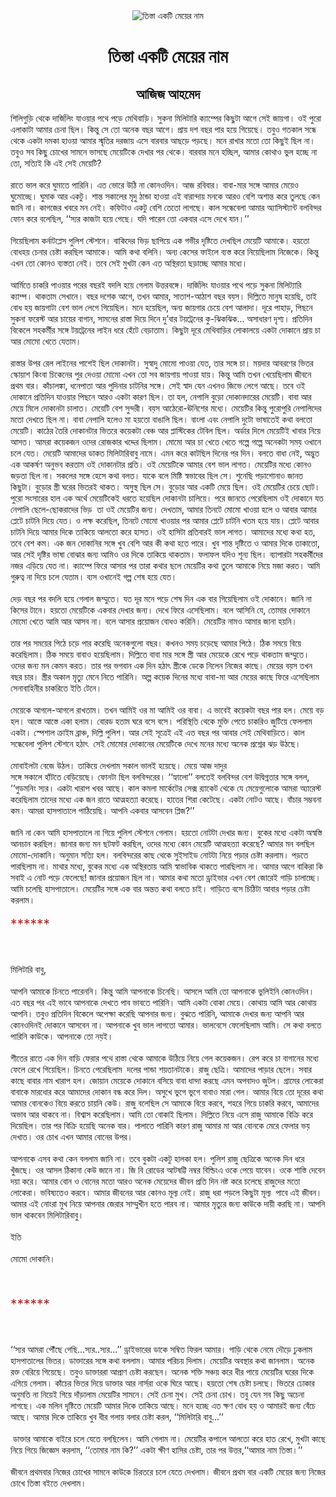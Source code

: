 <div align=center> <img src="http://images.anandabazar.com/polopoly_fs/1.824846.1530379615!/image/image.jpg_gen/derivatives/box_731_402/image.jpg" alt="তিস্তা একটি মেয়ের নাম" align="center" ></div>
<h1 align=center>তিস্তা একটি মেয়ের নাম</h1>
<h2 align=center>আজিজ আহমেদ</h2>
&#x9B6;&#x9BF;&#x9B2;&#x9BF;&#x997;&#x9C1;&#x9DC;&#x9BF; &#x9A5;&#x9C7;&#x995;&#x9C7; &#x9A6;&#x9BE;&#x9B0;&#x9CD;&#x99C;&#x9BF;&#x9B2;&#x9BF;&#x982; &#x9AF;&#x9BE;&#x993;&#x9DF;&#x9BE;&#x9B0; &#x9AA;&#x9A5;&#x9C7; &#x9AA;&#x9A1;&#x9BC;&#x9C7; &#x9AE;&#x9C7;&#x9A5;&#x9BF;&#x9AC;&#x9BE;&#x9DC;&#x9BF;&#x964; &#x9B8;&#x9C1;&#x995;&#x9A8;&#x9BE; &#x9AE;&#x9BF;&#x9B2;&#x9BF;&#x99F;&#x9BE;&#x9B0;&#x9BF; &#x995;&#x9CD;&#x9AF;&#x9BE;&#x9AE;&#x9CD;&#x9AA;&#x9C7;&#x9B0; &#x995;&#x9BF;&#x99B;&#x9C1;&#x99F;&#x9BE; &#x986;&#x997;&#x9C7; &#x9B8;&#x9C7;&#x987; &#x99C;&#x9BE;&#x9DF;&#x997;&#x9BE;&#x964; &#x993;&#x987; &#x9AA;&#x9C1;&#x9B0;&#x9CB; &#x98F;&#x9B2;&#x9BE;&#x995;&#x9BE;&#x99F;&#x9BE; &#x986;&#x9AE;&#x9BE;&#x9B0; &#x99A;&#x9C7;&#x9A8;&#x9BE; &#x99B;&#x9BF;&#x9B2;&#x964; &#x995;&#x9BF;&#x9A8;&#x9CD;&#x9A4;&#x9C1; &#x9B8;&#x9C7; &#x9A4;&#x9CB; &#x985;&#x9A8;&#x9C7;&#x995; &#x9AC;&#x99B;&#x9B0; &#x986;&#x997;&#x9C7;&#x964; &#x9AA;&#x9CD;&#x9B0;&#x9BE;&#x9DF; &#x9A6;&#x9B6; &#x9AC;&#x99B;&#x9B0; &#x9AA;&#x9BE;&#x9B0; &#x9B9;&#x9DF;&#x9C7; &#x997;&#x9BF;&#x9DF;&#x9C7;&#x99B;&#x9C7;&#x964; &#x9A4;&#x9AC;&#x9C1;&#x993; &#x997;&#x9A4;&#x995;&#x9BE;&#x9B2; &#x9B8;&#x9A8;&#x9CD;&#x9A7;&#x9C7; &#x9A5;&#x9C7;&#x995;&#x9C7; &#x98F;&#x995;&#x99F;&#x9BE; &#x9A6;&#x9AE;&#x995;&#x9BE; &#x9B9;&#x9BE;&#x993;&#x9DF;&#x9BE; &#x986;&#x9AE;&#x9BE;&#x9B0; &#x9B8;&#x9CD;&#x9AE;&#x9C3;&#x9A4;&#x9BF;&#x9B0; &#x9A6;&#x9B0;&#x99C;&#x9BE;&#x9DF; &#x98F;&#x9B8;&#x9C7; &#x9AC;&#x9BE;&#x9B0;&#x9AC;&#x9BE;&#x9B0; &#x986;&#x99B;&#x9DC;&#x9C7; &#x9AA;&#x9DC;&#x99B;&#x9C7;&#x964; &#x9AE;&#x9A8;&#x9C7; &#x9B0;&#x9BE;&#x996;&#x9BE;&#x9B0; &#x9AE;&#x9A4;&#x9CB; &#x9A4;&#x9CB; &#x995;&#x9BF;&#x99B;&#x9C1;&#x987; &#x99B;&#x9BF;&#x9B2; &#x9A8;&#x9BE;&#x964; &#x9A4;&#x9AC;&#x9C1;&#x993; &#x9B8;&#x9AC; &#x995;&#x9BF;&#x99B;&#x9C1; &#x99A;&#x9CB;&#x996;&#x9C7;&#x9B0; &#x9B8;&#x9BE;&#x9AE;&#x9A8;&#x9C7; &#x9AD;&#x9BE;&#x9B8;&#x99B;&#x9C7; &#x9AE;&#x9C7;&#x9DF;&#x9C7;&#x99F;&#x9BF;&#x995;&#x9C7; &#x9A6;&#x9C7;&#x996;&#x9BE;&#x9B0; &#x9AA;&#x9B0; &#x9A5;&#x9C7;&#x995;&#x9C7;&#x964; &#x9AC;&#x9BE;&#x9B0;&#x9AC;&#x9BE;&#x9B0; &#x9AE;&#x9A8;&#x9C7; &#x9B9;&#x99A;&#x9CD;&#x99B;&#x9BF;&#x9B2;, &#x986;&#x9AE;&#x9BE;&#x9B0; &#x995;&#x9CB;&#x9A5;&#x9BE;&#x993; &#x9AD;&#x9C1;&#x9B2; &#x9B9;&#x99A;&#x9CD;&#x99B;&#x9C7; &#x9A8;&#x9BE; &#x9A4;&#x9CB;, &#x9B8;&#x9A4;&#x9CD;&#x9AF;&#x9BF;&#x987; &#x995;&#x9BF; &#x98F;&#x987; &#x9B8;&#x9C7;&#x987; &#x9AE;&#x9C7;&#x9DF;&#x9C7;&#x99F;&#x9BF;?<br> <br>&#x9B0;&#x9BE;&#x9A4;&#x9C7; &#x9AD;&#x9BE;&#x9B2; &#x995;&#x9B0;&#x9C7; &#x998;&#x9C1;&#x9AE;&#x9BE;&#x9A4;&#x9C7; &#x9AA;&#x9BE;&#x9B0;&#x9BF;&#x9A8;&#x9BF;&#x964; &#x98F;&#x9A4; &#x9AD;&#x9CB;&#x9B0;&#x9C7; &#x989;&#x9A0;&#x9BF; &#x9A8;&#x9BE; &#x995;&#x9CB;&#x9A8;&#x993;&#x9A6;&#x9BF;&#x9A8;&#x964; &#x986;&#x99C; &#x9B0;&#x9AC;&#x9BF;&#x9AC;&#x9BE;&#x9B0;&#x964; &#x9AC;&#x9BE;&#x9AC;&#x9BE;-&#x9AE;&#x9BE;&#x9B0; &#x9B8;&#x999;&#x9CD;&#x997;&#x9C7; &#x986;&#x9AE;&#x9BE;&#x9B0; &#x9AE;&#x9C7;&#x9DF;&#x9C7;&#x993; &#x998;&#x9C1;&#x9AE;&#x9CB;&#x99A;&#x9CD;&#x99B;&#x9C7;&#x964; &#x998;&#x9C1;&#x9AE;&#x9BE;&#x995; &#x986;&#x9B0; &#x98F;&#x995;&#x99F;&#x9C1;&#x964; &#x9B6;&#x9BE;&#x9A8;&#x9CD;&#x9A4; &#x9B8;&#x995;&#x9BE;&#x9B2;&#x9C7;&#x9B0; &#x9AE;&#x9C3;&#x9A6;&#x9C1; &#x9A0;&#x9BE;&#x9A8;&#x9CD;&#x9A1;&#x9BE; &#x9B9;&#x9BE;&#x993;&#x9DF;&#x9BE; &#x98F;&#x987; &#x9AC;&#x9BE;&#x9B0;&#x9BE;&#x9A8;&#x9CD;&#x9A6;&#x9BE;&#x9DF; &#x9AE;&#x9A8;&#x995;&#x9C7; &#x986;&#x9B0;&#x993; &#x9AC;&#x9C7;&#x9B6;&#x9BF; &#x985;&#x9B6;&#x9BE;&#x9A8;&#x9CD;&#x9A4; &#x995;&#x9B0;&#x9C7; &#x9A4;&#x9C1;&#x9B2;&#x99B;&#x9C7; &#x995;&#x9C7;&#x9A8; &#x99C;&#x9BE;&#x9A8;&#x9BF; &#x9A8;&#x9BE;&#x964; &#x995;&#x9BE;&#x997;&#x99C;&#x9C7;&#x9B0; &#x996;&#x9AC;&#x9B0;&#x9C7; &#x9AE;&#x9A8; &#x9A8;&#x9C7;&#x987;&#x964; &#x995;&#x9AB;&#x9BF;&#x99F;&#x9BE;&#x993; &#x98F;&#x995;&#x99F;&#x9C1; &#x9AC;&#x9C7;&#x9B6;&#x9BF; &#x9A4;&#x9C7;&#x9A4;&#x9CB; &#x9B2;&#x9BE;&#x997;&#x99B;&#x9C7;&#x964; &#x995;&#x9BE;&#x9B2; &#x9B8;&#x9A8;&#x9CD;&#x9A7;&#x9C7;&#x9AC;&#x9C7;&#x9B2;&#x9BE; &#x986;&#x9AE;&#x9BE;&#x9B0; &#x985;&#x9CD;&#x9AF;&#x9BE;&#x9B8;&#x9BF;&#x9B8;&#x9CD;&#x99F;&#x9CD;&#x9AF;&#x9BE;&#x9A8;&#x9CD;&#x99F; &#x9AC;&#x9B2;&#x9AC;&#x9BF;&#x9A8;&#x9CD;&#x9A6;&#x9B0; &#x9AB;&#x9CB;&#x9A8; &#x995;&#x9B0;&#x9C7; &#x9AC;&#x9B2;&#x9C7;&#x99B;&#x9BF;&#x9B2;, &#x2018;&#x2018;&#x9B8;&#x9CD;&#x9AF;&#x9B0; &#x995;&#x9BE;&#x99C;&#x99F;&#x9BE; &#x9B9;&#x9DF;&#x9C7; &#x997;&#x9C7;&#x99B;&#x9C7;&#x964; &#x9AF;&#x9A6;&#x9BF; &#x9AA;&#x9BE;&#x9B0;&#x9C7;&#x9A8; &#x9A4;&#x9CB; &#x98F;&#x995;&#x9AC;&#x9BE;&#x9B0; &#x98F;&#x9B8;&#x9C7; &#x9A6;&#x9C7;&#x996;&#x9C7; &#x9AF;&#x9BE;&#x9A8;&#x964;&#x2019;&#x2019;<br> <br>&#x997;&#x9BF;&#x9DF;&#x9C7;&#x99B;&#x9BF;&#x9B2;&#x9BE;&#x9AE; &#x995;&#x9B0;&#x9CD;&#x9A8;&#x9BE;&#x99F;&#x9AA;&#x9CD;&#x9B2;&#x9C7;&#x9B8; &#x9AA;&#x9C1;&#x9B2;&#x9BF;&#x9B6; &#x9B8;&#x9CD;&#x99F;&#x9C7;&#x9B6;&#x9A8;&#x9C7;&#x964; &#x9AC;&#x9BE;&#x995;&#x9BF;&#x9A6;&#x9C7;&#x9B0; &#x9AD;&#x9BF;&#x9DC; &#x99B;&#x9BE;&#x9AA;&#x9BF;&#x9DF;&#x9C7; &#x98F;&#x995; &#x997;&#x9AD;&#x9C0;&#x9B0; &#x9A6;&#x9C3;&#x9B7;&#x9CD;&#x99F;&#x9BF;&#x9A4;&#x9C7; &#x9A6;&#x9C7;&#x996;&#x99B;&#x9BF;&#x9B2; &#x9AE;&#x9C7;&#x9DF;&#x9C7;&#x99F;&#x9BF; &#x986;&#x9AE;&#x9BE;&#x995;&#x9C7;&#x964; &#x9B9;&#x9DF;&#x9A4;&#x9CB; &#x9AC;&#x9CB;&#x9A7;&#x9B9;&#x9DF; &#x99A;&#x9C7;&#x9A8;&#x9BE;&#x9B0; &#x99A;&#x9C7;&#x9B7;&#x9CD;&#x99F;&#x9BE; &#x995;&#x9B0;&#x99B;&#x9BF;&#x9B2; &#x986;&#x9AE;&#x9BE;&#x995;&#x9C7;&#x964; &#x986;&#x9AE;&#x9BF; &#x995;&#x9A5;&#x9BE; &#x9AC;&#x9B2;&#x9BF;&#x9A8;&#x9BF;&#x964; &#x985;&#x9A8;&#x9CD;&#x9AF; &#x995;&#x9C7;&#x9B8;&#x9C7;&#x9B0; &#x9AB;&#x9BE;&#x987;&#x9B2;&#x9C7; &#x9AC;&#x9CD;&#x9AF;&#x9B8;&#x9CD;&#x9A4; &#x995;&#x9B0;&#x9C7; &#x9A8;&#x9BF;&#x9DF;&#x9C7;&#x99B;&#x9BF;&#x9B2;&#x9BE;&#x9AE; &#x9A8;&#x9BF;&#x99C;&#x9C7;&#x995;&#x9C7;&#x964; &#x995;&#x9BF;&#x9A8;&#x9CD;&#x9A4;&#x9C1; &#x98F;&#x996;&#x9A8; &#x9A4;&#x9CB; &#x995;&#x9CB;&#x9A8;&#x993; &#x9AC;&#x9CD;&#x9AF;&#x9B8;&#x9CD;&#x9A4;&#x9A4;&#x9BE; &#x9A8;&#x9C7;&#x987;&#x964; &#x9A4;&#x9AC;&#x9C7; &#x9B8;&#x9C7;&#x987; &#x9AE;&#x9C1;&#x996;&#x99F;&#x9BE; &#x995;&#x9C7;&#x9A8; &#x98F;&#x9A4; &#x985;&#x9B8;&#x9CD;&#x9A5;&#x9BF;&#x9B0;&#x9A4;&#x9BE; &#x99B;&#x9DC;&#x9BE;&#x99A;&#x9CD;&#x99B;&#x9C7; &#x986;&#x9AE;&#x9BE;&#x9B0; &#x9AE;&#x9A7;&#x9CD;&#x9AF;&#x9C7;&#x964;<br> <br>&#x986;&#x9B0;&#x9CD;&#x9AE;&#x9BF;&#x9A4;&#x9C7; &#x99A;&#x9BE;&#x995;&#x9B0;&#x9BF; &#x9AA;&#x9BE;&#x993;&#x9DF;&#x9BE;&#x9B0; &#x9AA;&#x9B0;&#x9C7;&#x9B0; &#x9AC;&#x99B;&#x9B0;&#x987; &#x9AC;&#x9A6;&#x9B2;&#x9BF; &#x9B9;&#x9DF;&#x9C7; &#x997;&#x9C7;&#x9B2;&#x9BE;&#x9AE; &#x989;&#x9A4;&#x9CD;&#x9A4;&#x9B0;&#x9AC;&#x999;&#x9CD;&#x997;&#x9C7;&#x964; &#x9A6;&#x9BE;&#x9B0;&#x9CD;&#x99C;&#x9BF;&#x9B2;&#x9BF;&#x982; &#x9AF;&#x9BE;&#x993;&#x9DF;&#x9BE;&#x9B0; &#x9AA;&#x9A5;&#x9C7; &#x9AA;&#x9DC;&#x9C7; &#x9B8;&#x9C1;&#x995;&#x9A8;&#x9BE; &#x9AE;&#x9BF;&#x9B2;&#x9BF;&#x99F;&#x9CD;&#x9AF;&#x9BE;&#x9B0;&#x9BF; &#x995;&#x9CD;&#x9AF;&#x9BE;&#x9AE;&#x9CD;&#x9AA;&#x964; &#x9A5;&#x9BE;&#x995;&#x9A4;&#x9BE;&#x9AE; &#x9B8;&#x9C7;&#x996;&#x9BE;&#x9A8;&#x9C7;&#x964; &#x9AC;&#x99B;&#x9B0; &#x9A6;&#x9B6;&#x9C7;&#x995; &#x986;&#x997;&#x9C7;, &#x9A4;&#x996;&#x9A8; &#x986;&#x9AE;&#x9BE;&#x9B0;, &#x9B8;&#x9BE;&#x9A4;&#x9BE;&#x9B6;-&#x986;&#x9A0;&#x9BE;&#x9B6; &#x9AC;&#x99B;&#x9B0; &#x9AC;&#x9DF;&#x9B8;&#x964; &#x9A6;&#x9BF;&#x9B2;&#x9CD;&#x9B2;&#x9BF;&#x9A4;&#x9C7; &#x9AE;&#x9BE;&#x9A8;&#x9C1;&#x9B7; &#x9B9;&#x9DF;&#x9C7;&#x99B;&#x9BF;, &#x9A4;&#x9BE;&#x987; &#x9AC;&#x9CB;&#x9A7; &#x9B9;&#x9DF; &#x99C;&#x9BE;&#x9DF;&#x997;&#x9BE;&#x99F;&#x9BE; &#x9AC;&#x9C7;&#x9B6; &#x9AD;&#x9BE;&#x9B2; &#x9B2;&#x9C7;&#x997;&#x9C7; &#x997;&#x9BF;&#x9DF;&#x9C7;&#x99B;&#x9BF;&#x9B2;&#x964; &#x9AE;&#x9A8;&#x9C7; &#x9B9;&#x9DF;&#x9C7;&#x99B;&#x9BF;&#x9B2;, &#x985;&#x9A8;&#x9CD;&#x9AF; &#x99C;&#x9BE;&#x9DF;&#x997;&#x9BE;&#x9B0; &#x99A;&#x9C7;&#x9DF;&#x9C7; &#x9AC;&#x9C7;&#x9B6; &#x986;&#x9B2;&#x9BE;&#x9A6;&#x9BE;&#x964; &#x9A6;&#x9C2;&#x9B0;&#x9C7; &#x9AA;&#x9BE;&#x9B9;&#x9BE;&#x9A1;&#x9BC;, &#x9AA;&#x9BF;&#x99B;&#x9A8;&#x9C7; &#x9B8;&#x9C1;&#x995;&#x9A8;&#x9BE; &#x9AB;&#x9B0;&#x9C7;&#x9B8;&#x9CD;&#x99F; &#x986;&#x9B0; &#x99A;&#x9BE;&#x9DF;&#x9C7;&#x9B0; &#x9AC;&#x9BE;&#x997;&#x9BE;&#x9A8;, &#x9B8;&#x9BE;&#x9AE;&#x9A8;&#x9C7;&#x9B0; &#x9B0;&#x9BE;&#x9B8;&#x9CD;&#x9A4;&#x9BE; &#x9A6;&#x9BF;&#x9DF;&#x9C7; &#x9A6;&#x9BF;&#x9A8;&#x9C7; &#x9A6;&#x9C1;&#x2019;&#x9AC;&#x9BE;&#x9B0; &#x99F;&#x9DF;&#x99F;&#x9CD;&#x9B0;&#x9C7;&#x9A8;&#x9C7;&#x9B0; &#x995;&#x9C1;-&#x99D;&#x9BF;&#x995;&#x99D;&#x9BF;&#x995;... &#x985;&#x9B8;&#x9BE;&#x9A7;&#x9BE;&#x9B0;&#x9A3; &#x9A6;&#x9C3;&#x9B6;&#x9CD;&#x9AF;&#x964; &#x9AA;&#x9CD;&#x9B0;&#x9A4;&#x9BF;&#x9A6;&#x9BF;&#x9A8; &#x9AC;&#x9BF;&#x995;&#x9C7;&#x9B2;&#x9C7; &#x9B8;&#x9B9;&#x995;&#x9B0;&#x9CD;&#x9AE;&#x9C0;&#x9B0; &#x9B8;&#x999;&#x9CD;&#x997;&#x9C7; &#x99F;&#x9DF;&#x99F;&#x9CD;&#x9B0;&#x9C7;&#x9A8;&#x9C7;&#x9B0; &#x9B2;&#x9BE;&#x987;&#x9A8; &#x9A7;&#x9B0;&#x9C7; &#x9B9;&#x9C7;&#x981;&#x99F;&#x9C7; &#x9AC;&#x9C7;&#x9DC;&#x9BE;&#x9A4;&#x9BE;&#x9AE;&#x964; &#x995;&#x9BF;&#x99B;&#x9C1;&#x99F;&#x9BE; &#x9A6;&#x9C2;&#x9B0;&#x9C7; &#x9AE;&#x9C7;&#x9A5;&#x9BF;&#x9AC;&#x9BE;&#x9DC;&#x9BF;&#x9B0; &#x9B2;&#x9CB;&#x995;&#x9BE;&#x9B2;&#x9DF;&#x9C7; &#x98F;&#x995;&#x99F;&#x9BE; &#x9A6;&#x9CB;&#x995;&#x9BE;&#x9A8;&#x9C7; &#x9AA;&#x9CD;&#x9B0;&#x9BE;&#x9DF; &#x99A;&#x9BE; &#x986;&#x9B0; &#x9AE;&#x9CB;&#x9AE;&#x9CB; &#x996;&#x9C7;&#x9A4;&#x9C7; &#x9AF;&#x9C7;&#x9A4;&#x9BE;&#x9AE;&#x964;<br> <br>&#x9B0;&#x9BE;&#x9B8;&#x9CD;&#x9A4;&#x9BE;&#x9B0; &#x989;&#x9AA;&#x9B0; &#x9B0;&#x9C7;&#x9B2; &#x9B2;&#x9BE;&#x987;&#x9A8;&#x9C7;&#x9B0; &#x9AA;&#x9BE;&#x9B6;&#x9C7;&#x987; &#x99B;&#x9BF;&#x9B2; &#x9A6;&#x9CB;&#x995;&#x9BE;&#x9A8;&#x99F;&#x9BE;&#x964; &#x9B8;&#x9C1;&#x9B8;&#x9CD;&#x9AC;&#x9BE;&#x9A6;&#x9C1; &#x9AE;&#x9CB;&#x9AE;&#x9CB; &#x9AA;&#x9BE;&#x993;&#x9DF;&#x9BE; &#x9AF;&#x9C7;&#x9A4;, &#x9A4;&#x9BE;&#x9B0; &#x9B8;&#x999;&#x9CD;&#x997;&#x9C7; &#x99A;&#x9BE;&#x964; &#x9AE;&#x9DF;&#x9A6;&#x9BE;&#x9B0; &#x986;&#x9AC;&#x9B0;&#x9A3;&#x9C7;&#x9B0; &#x9AD;&#x9BF;&#x9A4;&#x9B0; &#x9B8;&#x9CD;&#x995;&#x9CB;&#x9DF;&#x9BE;&#x9B6; &#x995;&#x9BF;&#x982;&#x9AC;&#x9BE; &#x99A;&#x9BF;&#x995;&#x9C7;&#x9A8;&#x9C7;&#x9B0; &#x9AA;&#x9C1;&#x9B0; &#x9A6;&#x9C7;&#x993;&#x9DF;&#x9BE; &#x9AE;&#x9CB;&#x9AE;&#x9CB; &#x98F;&#x996;&#x9A8; &#x9A4;&#x9CB; &#x9B8;&#x9AC; &#x99C;&#x9BE;&#x9DF;&#x997;&#x9BE;&#x9DF; &#x9AA;&#x9BE;&#x993;&#x9DF;&#x9BE; &#x9AF;&#x9BE;&#x9DF;&#x964; &#x995;&#x9BF;&#x9A8;&#x9CD;&#x9A4;&#x9C1; &#x986;&#x9AE;&#x9BF; &#x9A4;&#x996;&#x9A8; &#x996;&#x9C7;&#x9DF;&#x9C7;&#x99B;&#x9BF;&#x9B2;&#x9BE;&#x9AE; &#x99C;&#x9C0;&#x9AC;&#x9A8;&#x9C7; &#x9AA;&#x9CD;&#x9B0;&#x9A5;&#x9AE; &#x9AC;&#x9BE;&#x9B0;&#x964; &#x995;&#x9BE;&#x981;&#x99A;&#x9BE;&#x9B2;&#x999;&#x9CD;&#x995;&#x9BE;, &#x9A7;&#x9A8;&#x9C7;&#x9AA;&#x9BE;&#x9A4;&#x9BE; &#x986;&#x9B0; &#x9AA;&#x9C1;&#x9A6;&#x9BF;&#x9A8;&#x9BE;&#x9B0; &#x99A;&#x9BE;&#x99F;&#x9A8;&#x9BF;&#x9B0; &#x9B8;&#x999;&#x9CD;&#x997;&#x9C7;&#x964; &#x9B8;&#x9C7;&#x987; &#x9B8;&#x9CD;&#x9AC;&#x9BE;&#x9A6; &#x9AF;&#x9C7;&#x9A8; &#x98F;&#x996;&#x9A8;&#x993; &#x99C;&#x9BF;&#x9AD;&#x9C7; &#x9B2;&#x9C7;&#x997;&#x9C7; &#x986;&#x99B;&#x9C7;&#x964; &#x9A4;&#x9AC;&#x9C7; &#x993;&#x987; &#x9A6;&#x9CB;&#x995;&#x9BE;&#x9A8;&#x9C7; &#x9AA;&#x9CD;&#x9B0;&#x9A4;&#x9BF;&#x9A6;&#x9BF;&#x9A8; &#x9AF;&#x9BE;&#x993;&#x9DF;&#x9BE;&#x9B0; &#x9AA;&#x9BF;&#x99B;&#x9A8;&#x9C7; &#x986;&#x9B0;&#x993; &#x98F;&#x995;&#x99F;&#x9BE; &#x995;&#x9BE;&#x9B0;&#x9A3; &#x99B;&#x9BF;&#x9B2;&#x964; &#x9A4;&#x9BE; &#x9B9;&#x9B2;, &#x9A8;&#x9C7;&#x9AA;&#x9BE;&#x9B2;&#x9BF; &#x9AC;&#x9C1;&#x9DC;&#x9CB; &#x9A6;&#x9CB;&#x995;&#x9BE;&#x9A8;&#x9A6;&#x9BE;&#x9B0;&#x9C7;&#x9B0; &#x9AE;&#x9C7;&#x9DF;&#x9C7;&#x99F;&#x9BF;&#x964; &#x9AC;&#x9BE;&#x9AC;&#x9BE; &#x986;&#x9B0; &#x9AE;&#x9C7;&#x9DF;&#x9C7; &#x9AE;&#x9BF;&#x9B2;&#x9C7; &#x9A6;&#x9CB;&#x995;&#x9BE;&#x9A8;&#x99F;&#x9BE; &#x99A;&#x9BE;&#x9B2;&#x9BE;&#x9A4;&#x964; &#x9AE;&#x9C7;&#x9DF;&#x9C7;&#x99F;&#x9BF; &#x9AC;&#x9C7;&#x9B6; &#x9B8;&#x9C1;&#x9A8;&#x9CD;&#x9A6;&#x9B0;&#x9C0;&#x964; &#x9AC;&#x9DF;&#x9B8; &#x986;&#x9A0;&#x9C7;&#x9B0;&#x9CB;-&#x98A;&#x9A8;&#x9BF;&#x9B6;&#x9C7;&#x9B0; &#x9AE;&#x9A7;&#x9CD;&#x9AF;&#x9C7;&#x964; &#x9AE;&#x9C7;&#x9DF;&#x9C7;&#x99F;&#x9BF;&#x9B0; &#x995;&#x9BF;&#x9A8;&#x9CD;&#x9A4;&#x9C1; &#x9AA;&#x9C1;&#x9B0;&#x9CB;&#x9AA;&#x9C1;&#x9B0;&#x9BF; &#x9A8;&#x9C7;&#x9AA;&#x9BE;&#x9B2;&#x9BF;&#x9A6;&#x9C7;&#x9B0; &#x9AE;&#x9A4;&#x9CB; &#x9A6;&#x9C7;&#x996;&#x9A4;&#x9C7; &#x99B;&#x9BF;&#x9B2; &#x9A8;&#x9BE;&#x964; &#x9AC;&#x9BE;&#x9AC;&#x9BE; &#x9A8;&#x9C7;&#x9AA;&#x9BE;&#x9B2;&#x9BF; &#x9B9;&#x9B2;&#x9C7;&#x993; &#x9AE;&#x9BE; &#x9B9;&#x9DF;&#x9A4;&#x9CB; &#x9AC;&#x9BE;&#x999;&#x9BE;&#x9B2;&#x9BF; &#x99B;&#x9BF;&#x9B2;&#x964; &#x9AC;&#x9BE;&#x982;&#x9B2;&#x9BE; &#x98F;&#x9AC;&#x982; &#x9A8;&#x9C7;&#x9AA;&#x9BE;&#x9B2;&#x9BF; &#x9A6;&#x9C1;&#x99F;&#x9CB; &#x9AD;&#x9BE;&#x9B7;&#x9BE;&#x9A4;&#x9C7;&#x987; &#x995;&#x9A5;&#x9BE; &#x9AC;&#x9B2;&#x9A4;&#x9CB; &#x9AE;&#x9C7;&#x9DF;&#x9C7;&#x99F;&#x9BF;&#x964; &#x995;&#x9BE;&#x9A0;&#x9C7;&#x9B0; &#x9A4;&#x9C8;&#x9B0;&#x9BF; &#x9A6;&#x9CB;&#x995;&#x9BE;&#x9A8;&#x99F;&#x9BE;&#x9B0; &#x9AD;&#x9BF;&#x9A4;&#x9B0;&#x9C7; &#x995;&#x9DF;&#x9C7;&#x995;&#x99F;&#x9BE; &#x9AC;&#x9C7;&#x99E;&#x9CD;&#x99A; &#x986;&#x9B0; &#x9AA;&#x9CD;&#x9B2;&#x9BE;&#x9B8;&#x9CD;&#x99F;&#x9BF;&#x995;&#x9C7;&#x9B0; &#x99F;&#x9C7;&#x9AC;&#x9BF;&#x9B2; &#x99B;&#x9BF;&#x9B2;&#x964; &#x985;&#x9B0;&#x9CD;&#x9A1;&#x9BE;&#x9B0; &#x9A6;&#x9BF;&#x9B2;&#x9C7; &#x9AE;&#x9C7;&#x9DF;&#x9C7;&#x99F;&#x9BF;&#x987; &#x996;&#x9BE;&#x9AC;&#x9BE;&#x9B0; &#x9A8;&#x9BF;&#x9DF;&#x9C7; &#x986;&#x9B8;&#x9A4;&#x964; &#x986;&#x9AE;&#x9B0;&#x9BE; &#x995;&#x9DF;&#x9C7;&#x995;&#x99C;&#x9A8; &#x993;&#x9A6;&#x9C7;&#x9B0; &#x9B0;&#x9CB;&#x99C;&#x995;&#x9BE;&#x9B0; &#x996;&#x9A6;&#x9CD;&#x9A6;&#x9C7;&#x9B0; &#x99B;&#x9BF;&#x9B2;&#x9BE;&#x9AE;&#x964; &#x9AE;&#x9CB;&#x9AE;&#x9CB; &#x986;&#x9B0; &#x99A;&#x9BE; &#x996;&#x9C7;&#x9A4;&#x9C7; &#x996;&#x9C7;&#x9A4;&#x9C7; &#x997;&#x9B2;&#x9CD;&#x9AA;&#x9C7; &#x997;&#x9B2;&#x9CD;&#x9AA;&#x9C7; &#x985;&#x9A8;&#x9C7;&#x995;&#x99F;&#x9BE; &#x9B8;&#x9AE;&#x9DF; &#x993;&#x996;&#x9BE;&#x9A8;&#x9C7; &#x99A;&#x9B2;&#x9C7; &#x9AF;&#x9C7;&#x9A4;&#x964; &#x9AE;&#x9C7;&#x9DF;&#x9C7;&#x99F;&#x9BF; &#x986;&#x9AE;&#x9BE;&#x9A6;&#x9C7;&#x9B0; &#x9A1;&#x9BE;&#x995;&#x9A4; &#x9AE;&#x9BF;&#x9B2;&#x9BF;&#x99F;&#x9BE;&#x9B0;&#x9BF;&#x9AC;&#x9BE;&#x9AC;&#x9C1; &#x9A8;&#x9BE;&#x9AE;&#x9C7;&#x964; &#x98F;&#x9AE;&#x9A8; &#x995;&#x9B0;&#x9C7; &#x995;&#x9BE;&#x99F;&#x99B;&#x9BF;&#x9B2; &#x9A6;&#x9BF;&#x9A8;&#x9C7;&#x9B0; &#x9AA;&#x9B0; &#x9A6;&#x9BF;&#x9A8;&#x964; &#x9AC;&#x9B2;&#x9A4;&#x9C7; &#x9AC;&#x9BE;&#x9A7;&#x9BE; &#x9A8;&#x9C7;&#x987;, &#x985;&#x9A6;&#x9CD;&#x9AD;&#x9C1;&#x9A4; &#x98F;&#x995; &#x986;&#x995;&#x9B0;&#x9CD;&#x9B7;&#x9A3; &#x985;&#x9A8;&#x9C1;&#x9AD;&#x9AC; &#x995;&#x9B0;&#x9A4;&#x9BE;&#x9AE; &#x993;&#x987; &#x9A6;&#x9CB;&#x995;&#x9BE;&#x9A8;&#x99F;&#x9BE;&#x9B0; &#x9AA;&#x9CD;&#x9B0;&#x9A4;&#x9BF;&#x964; &#x993;&#x987; &#x9AE;&#x9C7;&#x9DF;&#x9C7;&#x99F;&#x9BF;&#x995;&#x9C7; &#x986;&#x9AE;&#x9BE;&#x9B0; &#x9AC;&#x9C7;&#x9B6; &#x9AD;&#x9BE;&#x9B2; &#x9B2;&#x9BE;&#x997;&#x9A4;&#x964; &#x9AE;&#x9C7;&#x9DF;&#x9C7;&#x99F;&#x9BF;&#x9B0; &#x9AE;&#x9A7;&#x9CD;&#x9AF;&#x9C7; &#x995;&#x9CB;&#x9A8;&#x993; &#x99C;&#x9A1;&#x9BC;&#x9A4;&#x9BE; &#x99B;&#x9BF;&#x9B2; &#x9A8;&#x9BE;&#x964; &#x9B8;&#x995;&#x9B2;&#x9C7;&#x9B0; &#x9B8;&#x999;&#x9CD;&#x997;&#x9C7; &#x9B9;&#x9C7;&#x9B8;&#x9C7; &#x995;&#x9A5;&#x9BE; &#x9AC;&#x9B2;&#x9A4;&#x964; &#x9AF;&#x9BE;&#x995;&#x9C7; &#x9AC;&#x9B2;&#x9C7; &#x9AE;&#x9BF;&#x9B7;&#x9CD;&#x99F;&#x9BF; &#x9B8;&#x9CD;&#x9AC;&#x9AD;&#x9BE;&#x9AC;&#x9C7;&#x9B0; &#x99B;&#x9BF;&#x9B2; &#x9B8;&#x9C7;&#x964; &#x9B6;&#x9C1;&#x9A8;&#x9C7;&#x99B;&#x9BF; &#x9AA;&#x9DC;&#x9BE;&#x9B6;&#x9CB;&#x9A8;&#x9BE;&#x993; &#x99C;&#x9BE;&#x9A8;&#x9A4; &#x995;&#x9BF;&#x99B;&#x9C1;&#x99F;&#x9BE;&#x964; &#x9AC;&#x9C1;&#x9A1;&#x9BC;&#x9CB;&#x9B0; &#x9B8;&#x9CD;&#x9A4;&#x9CD;&#x9B0;&#x9C0; &#x998;&#x9B0;&#x9C7;&#x9B0; &#x9AD;&#x9BF;&#x9A4;&#x9B0;&#x987; &#x9A5;&#x9BE;&#x995;&#x9A4;&#x964; &#x985;&#x9B8;&#x9C1;&#x9B8;&#x9CD;&#x9A5; &#x99B;&#x9BF;&#x9B2; &#x9B8;&#x9C7;&#x964; &#x9AC;&#x9C1;&#x9A1;&#x9BC;&#x9CB;&#x9B0; &#x986;&#x9B0; &#x98F;&#x995;&#x99F;&#x9BF; &#x9AE;&#x9C7;&#x9DF;&#x9C7; &#x99B;&#x9BF;&#x9B2;&#x964; &#x993;&#x987; &#x9AE;&#x9C7;&#x9DF;&#x9C7;&#x99F;&#x9BF;&#x9B0; &#x99A;&#x9C7;&#x9DF;&#x9C7; &#x99B;&#x9CB;&#x99F;&#x964; &#x9AA;&#x9C1;&#x9B0;&#x9CB; &#x9B8;&#x982;&#x9B8;&#x9BE;&#x9B0;&#x9C7;&#x9B0; &#x9B9;&#x9BE;&#x9B2; &#x98F;&#x995; &#x985;&#x9B0;&#x9CD;&#x9A5;&#x9C7; &#x9AE;&#x9C7;&#x9DF;&#x9C7;&#x99F;&#x9BF;&#x995;&#x9C7;&#x987; &#x9A7;&#x9B0;&#x9A4;&#x9C7; &#x9B9;&#x9DF;&#x9C7;&#x99B;&#x9BF;&#x9B2; &#x9A6;&#x9CB;&#x995;&#x9BE;&#x9A8;&#x99F;&#x9BE; &#x99A;&#x9BE;&#x9B2;&#x9BF;&#x9DF;&#x9C7;&#x964; &#x9AA;&#x9B0;&#x9C7; &#x99C;&#x9BE;&#x9A8;&#x9A4;&#x9C7; &#x9AA;&#x9C7;&#x9B0;&#x9C7;&#x99B;&#x9BF;&#x9B2;&#x9BE;&#x9AE; &#x993;&#x987; &#x9A6;&#x9CB;&#x995;&#x9BE;&#x9A8;&#x9C7; &#x9AF;&#x9A4; &#x9A8;&#x9C7;&#x9AA;&#x9BE;&#x9B2;&#x9BF; &#x99B;&#x9C7;&#x9B2;&#x9C7;-&#x99B;&#x9CB;&#x995;&#x9B0;&#x9BE;&#x9A6;&#x9C7;&#x9B0; &#x9AD;&#x9BF;&#x9DC;&#xA0; &#x9A4;&#x9BE; &#x993;&#x987; &#x9AE;&#x9C7;&#x9DF;&#x9C7;&#x99F;&#x9BF;&#x9B0; &#x99C;&#x9A8;&#x9CD;&#x9AF;&#x964; &#x9A6;&#x9C7;&#x996;&#x9A4;&#x9BE;&#x9AE;, &#x986;&#x9AE;&#x9BE;&#x9B0; &#x9A4;&#x9BF;&#x9A8;&#x99F;&#x9C7; &#x9AE;&#x9CB;&#x9AE;&#x9CB; &#x996;&#x9BE;&#x993;&#x9DF;&#x9BE; &#x9B9;&#x9B2;&#x9C7; &#x993; &#x986;&#x9AC;&#x9BE;&#x9B0; &#x986;&#x9AE;&#x9BE;&#x9B0; &#x9AA;&#x9CD;&#x9B2;&#x9C7;&#x99F;&#x9C7; &#x99A;&#x9BE;&#x99F;&#x9A8;&#x9BF; &#x9A6;&#x9BF;&#x9DF;&#x9C7; &#x9AF;&#x9C7;&#x9A4;&#x964; &#x993; &#x9B2;&#x995;&#x9CD;&#x9B7; &#x995;&#x9B0;&#x9C7;&#x99B;&#x9BF;&#x9B2;, &#x9A4;&#x9BF;&#x9A8;&#x99F;&#x9C7; &#x9AE;&#x9CB;&#x9AE;&#x9CB; &#x996;&#x9BE;&#x993;&#x9DF;&#x9BE;&#x9B0; &#x9AA;&#x9B0; &#x986;&#x9AE;&#x9BE;&#x9B0; &#x9AA;&#x9CD;&#x9B2;&#x9C7;&#x99F;&#x9C7; &#x99A;&#x9BE;&#x99F;&#x9A8;&#x9BF; &#x996;&#x9A4;&#x9AE; &#x9B9;&#x9DF;&#x9C7; &#x9AF;&#x9BE;&#x9DF;&#x964; &#x9AA;&#x9CD;&#x9B2;&#x9C7;&#x99F;&#x9C7; &#x986;&#x9AC;&#x9BE;&#x9B0; &#x99A;&#x9BE;&#x99F;&#x9A8;&#x9BF; &#x9A6;&#x9BF;&#x9DF;&#x9C7; &#x986;&#x9AE;&#x9BE;&#x9B0; &#x9A6;&#x9BF;&#x995;&#x9C7; &#x9A4;&#x9BE;&#x995;&#x9BF;&#x9DF;&#x9C7; &#x986;&#x9B2;&#x9A4;&#x9CB; &#x995;&#x9B0;&#x9C7; &#x9B9;&#x9BE;&#x9B8;&#x9A4;&#x964; &#x993;&#x987; &#x9B9;&#x9BE;&#x9B8;&#x9BF;&#x99F;&#x9BE; &#x9AA;&#x9CD;&#x9B0;&#x9A4;&#x9BF;&#x9AC;&#x9BE;&#x9B0;&#x987; &#x9AD;&#x9BE;&#x9B2; &#x9B2;&#x9BE;&#x997;&#x9A4;&#x964; &#x986;&#x9AE;&#x9BE;&#x9A6;&#x9C7;&#x9B0; &#x9AE;&#x9A7;&#x9CD;&#x9AF;&#x9C7; &#x995;&#x9A5;&#x9BE; &#x9B9;&#x9A4;, &#x9A4;&#x9AC;&#x9C7; &#x9AC;&#x9C7;&#x9B6; &#x995;&#x9AE;&#x964; &#x98F;&#x995; &#x99C;&#x9A8; &#x9A6;&#x9CB;&#x995;&#x9BE;&#x9A8;&#x9BF;&#x9B0; &#x9B8;&#x999;&#x9CD;&#x997;&#x9C7; &#x996;&#x9C1;&#x9AC; &#x9AC;&#x9C7;&#x9B6;&#x9BF; &#x986;&#x9B0; &#x995;&#x9C0; &#x995;&#x9A5;&#x9BE; &#x9B9;&#x9A4;&#x9C7; &#x9AA;&#x9BE;&#x9B0;&#x9C7;&#x964; &#x996;&#x9C1;&#x9AC; &#x9B6;&#x9BE;&#x9A8;&#x9CD;&#x9A4; &#x9A6;&#x9C3;&#x9B7;&#x9CD;&#x99F;&#x9BF;&#x9A4;&#x9C7; &#x993; &#x986;&#x9AE;&#x9BE;&#x9B0; &#x9A6;&#x9BF;&#x995;&#x9C7; &#x9A4;&#x9BE;&#x995;&#x9BE;&#x9A4;&#x9CB;, &#x986;&#x9B0; &#x9B8;&#x9C7;&#x987; &#x9A6;&#x9C3;&#x9B7;&#x9CD;&#x99F;&#x9BF;&#x9B0; &#x9AD;&#x9BE;&#x9B7;&#x9BE; &#x9AC;&#x9CB;&#x99D;&#x9BE;&#x9B0; &#x99C;&#x9A8;&#x9CD;&#x9AF; &#x986;&#x9AE;&#x9BF;&#x993; &#x993;&#x9B0; &#x9A6;&#x9BF;&#x995;&#x9C7; &#x9A4;&#x9BE;&#x995;&#x9BF;&#x9DF;&#x9C7; &#x9A5;&#x9BE;&#x995;&#x9A4;&#x9BE;&#x9AE;&#x964; &#x9AB;&#x9B2;&#x9BE;&#x9AB;&#x9B2; &#x9AF;&#x9A6;&#x9BF;&#x993; &#x9B6;&#x9C2;&#x9A8;&#x9CD;&#x9AF; &#x99B;&#x9BF;&#x9B2;&#x964; &#x9AC;&#x9CD;&#x9AF;&#x9BE;&#x9AA;&#x9BE;&#x9B0;&#x99F;&#x9BE; &#x9B8;&#x9B9;&#x995;&#x9B0;&#x9CD;&#x9AE;&#x9C0;&#x9A6;&#x9C7;&#x9B0; &#x9A8;&#x99C;&#x9B0; &#x98F;&#x9A1;&#x9BC;&#x9BF;&#x9DF;&#x9C7; &#x9AF;&#x9C7;&#x9A4; &#x9A8;&#x9BE;&#x964; &#x995;&#x9CD;&#x9AF;&#x9BE;&#x9AE;&#x9CD;&#x9AA;&#x9C7; &#x9AB;&#x9BF;&#x9B0;&#x9C7; &#x986;&#x9B8;&#x9BE;&#x9B0; &#x9AA;&#x9B0; &#x9A4;&#x9BE;&#x9B0;&#x9BE; &#x995;&#x9A5;&#x9BE;&#x9B0; &#x99B;&#x9B2;&#x9C7; &#x9AE;&#x9C7;&#x9DF;&#x9C7;&#x99F;&#x9BF;&#x9B0; &#x995;&#x9A5;&#x9BE; &#x9A4;&#x9C1;&#x9B2;&#x9C7; &#x986;&#x9AE;&#x9BE;&#x995;&#x9C7; &#x9A8;&#x9BF;&#x9DF;&#x9C7; &#x9AE;&#x99C;&#x9BE; &#x995;&#x9B0;&#x9A4;&#x964; &#x986;&#x9AE;&#x9BF; &#x997;&#x9C1;&#x9B0;&#x9C1;&#x9A4;&#x9CD;&#x9AC; &#x9A8;&#x9BE; &#x9A6;&#x9BF;&#x9DF;&#x9C7; &#x99A;&#x9B2;&#x9C7; &#x9AF;&#x9C7;&#x9A4;&#x9BE;&#x9AE;&#x964; &#x9AC;&#x9CD;&#x9AF;&#x9B8; &#x993;&#x996;&#x9BE;&#x9A8;&#x9C7;&#x987; &#x997;&#x9B2;&#x9CD;&#x9AA; &#x9B6;&#x9C7;&#x9B7; &#x9B9;&#x9DF;&#x9C7; &#x9AF;&#x9C7;&#x9A4;&#x964;<br> <br>&#x9A6;&#x9C7;&#x9DC; &#x9AC;&#x99B;&#x9B0; &#x9AA;&#x9B0; &#x9AC;&#x9A6;&#x9B2;&#x9BF; &#x9B9;&#x9DF;&#x9C7; &#x997;&#x9C7;&#x9B2;&#x9BE;&#x9B2; &#x99C;&#x9AE;&#x9CD;&#x9AE;&#x9C1;&#x9A4;&#x9C7;&#x964; &#x9AF;&#x9A4; &#x9A6;&#x9C2;&#x9B0; &#x9AE;&#x9A8;&#x9C7; &#x9AA;&#x9DC;&#x9C7; &#x9B6;&#x9C7;&#x9B7; &#x9A6;&#x9BF;&#x9A8; &#x98F;&#x995; &#x9AC;&#x9BE;&#x9B0; &#x997;&#x9BF;&#x9DF;&#x9C7;&#x99B;&#x9BF;&#x9B2;&#x9BE;&#x9AE; &#x993;&#x987; &#x9A6;&#x9CB;&#x995;&#x9BE;&#x9A8;&#x9C7;&#x964; &#x99C;&#x9BE;&#x9A8;&#x9BF; &#x9A8;&#x9BE; &#x995;&#x9BF;&#x9B8;&#x9C7;&#x9B0; &#x99F;&#x9BE;&#x9A8;&#x9C7;&#x964; &#x9B9;&#x9DF;&#x9A4;&#x9CB; &#x9AE;&#x9C7;&#x9DF;&#x9C7;&#x99F;&#x9BF;&#x995;&#x9C7; &#x98F;&#x995;&#x9AC;&#x9BE;&#x9B0; &#x9A6;&#x9C7;&#x996;&#x9BE;&#x9B0; &#x99C;&#x9A8;&#x9CD;&#x9AF;&#x964; &#x9A6;&#x9C7;&#x996;&#x9C7; &#x9AB;&#x9BF;&#x9B0;&#x9C7; &#x98F;&#x9B8;&#x9C7;&#x99B;&#x9BF;&#x9B2;&#x9BE;&#x9AE;&#x964; &#x9AC;&#x9B2;&#x9C7; &#x986;&#x9B8;&#x9BF;&#x9A8;&#x9BF; &#x9AF;&#x9C7;, &#x9A4;&#x9CB;&#x9AE;&#x9BE;&#x9B0; &#x9A6;&#x9CB;&#x995;&#x9BE;&#x9A8;&#x9C7; &#x9AE;&#x9CB;&#x9AE;&#x9CB; &#x996;&#x9C7;&#x9A4;&#x9C7; &#x986;&#x9AE;&#x9BF; &#x986;&#x9B0; &#x986;&#x9B8;&#x9AC; &#x9A8;&#x9BE;&#x964; &#x9AC;&#x9B2;&#x9C7; &#x986;&#x9B8;&#x9BE;&#x9B0; &#x9AA;&#x9CD;&#x9B0;&#x9DF;&#x9CB;&#x99C;&#x9A8; &#x9AC;&#x9CB;&#x9A7;&#x993; &#x995;&#x9B0;&#x9BF;&#x9A8;&#x9BF;&#x964; &#x9AE;&#x9C7;&#x9DF;&#x9C7;&#x99F;&#x9BF;&#x9B0; &#x9A8;&#x9BE;&#x9AE;&#x993; &#x986;&#x9AE;&#x9BE;&#x9B0; &#x99C;&#x9BE;&#x9A8;&#x9BE; &#x9B9;&#x9DF;&#x9A8;&#x9BF;&#x964;<br> <br>&#x9A4;&#x9BE;&#x9B0; &#x9AA;&#x9B0; &#x9B8;&#x9AE;&#x9DF;&#x9C7;&#x9B0; &#x9AA;&#x9BF;&#x9A0;&#x9C7; &#x99A;&#x9DC;&#x9C7; &#x9AA;&#x9BE;&#x9B0; &#x995;&#x9B0;&#x9C7;&#x99B;&#x9BF; &#x985;&#x9A8;&#x9C7;&#x995;&#x997;&#x9C1;&#x9B2;&#x9CB; &#x9AC;&#x99B;&#x9B0;&#x964; &#x995;&#x996;&#x9A8;&#x993; &#x9B8;&#x9AE;&#x9DF; &#x99A;&#x9DC;&#x9C7;&#x99B;&#x9C7; &#x986;&#x9AE;&#x9BE;&#x9B0; &#x9AA;&#x9BF;&#x9A0;&#x9C7;&#x964; &#x9A0;&#x9BF;&#x995; &#x9B8;&#x9AE;&#x9DF;&#x9C7; &#x9AC;&#x9BF;&#x9DF;&#x9C7; &#x995;&#x9B0;&#x9C7;&#x99B;&#x9BF;&#x9B2;&#x9BE;&#x9AE;&#x964; &#x9A0;&#x9BF;&#x995; &#x9B8;&#x9AE;&#x9DF;&#x9C7; &#x9AC;&#x9BE;&#x9AC;&#x9BE;&#x993; &#x9B9;&#x9DF;&#x9C7;&#x99B;&#x9BF;&#x9B2;&#x9BE;&#x9AE;&#x964; &#x9A6;&#x9BF;&#x9B2;&#x9CD;&#x9B2;&#x9BF;&#x9A4;&#x9C7; &#x9AC;&#x9BE;&#x9AC;&#x9BE; &#x9AE;&#x9BE;&#x9B0; &#x9B8;&#x999;&#x9CD;&#x997;&#x9C7; &#x9B8;&#x9CD;&#x9A4;&#x9CD;&#x9B0;&#x9C0; &#x986;&#x9B0; &#x9AE;&#x9C7;&#x9DF;&#x9C7;&#x995;&#x9C7; &#x9B0;&#x9C7;&#x996;&#x9C7; &#x9AA;&#x9DC;&#x9C7; &#x9A5;&#x9BE;&#x995;&#x9A4;&#x9BE;&#x9AE; &#x99C;&#x9AE;&#x9CD;&#x9AE;&#x9C1;&#x9A4;&#x9C7;&#x964; &#x993;&#x9A6;&#x9C7;&#x9B0; &#x99C;&#x9A8;&#x9CD;&#x9AF; &#x9AE;&#x9A8; &#x995;&#x9C7;&#x9AE;&#x9A8; &#x995;&#x9B0;&#x9A4;&#x964; &#x9A4;&#x9BE;&#x9B0; &#x9AA;&#x9B0; &#x9AD;&#x997;&#x9AC;&#x9BE;&#x9A8; &#x98F;&#x995; &#x9A6;&#x9BF;&#x9A8; &#x9B9;&#x9A0;&#x9BE;&#x9CE; &#x9B8;&#x9CD;&#x9A4;&#x9CD;&#x9B0;&#x9C0;&#x995;&#x9C7; &#x9A1;&#x9C7;&#x995;&#x9C7; &#x9A8;&#x9BF;&#x9B2;&#x9C7;&#x9A8; &#x9A8;&#x9BF;&#x99C;&#x9C7;&#x9B0; &#x995;&#x9BE;&#x99B;&#x9C7;&#x964; &#x9AE;&#x9C7;&#x9DF;&#x9C7;&#x9B0; &#x9AC;&#x9DF;&#x9B8; &#x9A4;&#x996;&#x9A8; &#x9AC;&#x99B;&#x9B0; &#x99A;&#x9BE;&#x9B0;&#x964; &#x9B8;&#x9CD;&#x9A4;&#x9CD;&#x9B0;&#x9C0;&#x9B0; &#x985;&#x995;&#x9BE;&#x9B2; &#x9AE;&#x9C3;&#x9A4;&#x9CD;&#x9AF;&#x9C1; &#x9AE;&#x9C7;&#x9A8;&#x9C7; &#x9A8;&#x9BF;&#x9A4;&#x9C7; &#x9AA;&#x9BE;&#x9B0;&#x9BF;&#x9A8;&#x9BF;&#x964; &#x985;&#x9B2;&#x9CD;&#x9AA; &#x995;&#x9DF;&#x9C7;&#x995; &#x9A6;&#x9BF;&#x9A8;&#x9C7;&#x9B0; &#x9AE;&#x9A7;&#x9CD;&#x9AF;&#x9C7; &#x9AC;&#x9BE;&#x9AC;&#x9BE;-&#x9AE;&#x9BE; &#x986;&#x9B0; &#x9AE;&#x9C7;&#x9DF;&#x9C7;&#x9B0; &#x995;&#x9BE;&#x99B;&#x9C7; &#x9AB;&#x9BF;&#x9B0;&#x9C7; &#x98F;&#x9B8;&#x9C7;&#x99B;&#x9BF;&#x9B2;&#x9BE;&#x9AE; &#x9B8;&#x9C7;&#x9A8;&#x9BE;&#x9AC;&#x9BE;&#x9B9;&#x9BF;&#x9A8;&#x9C0;&#x9B0; &#x99A;&#x9BE;&#x995;&#x9B0;&#x9BF;&#x9A4;&#x9C7; &#x987;&#x9A4;&#x9BF; &#x99F;&#x9C7;&#x9A8;&#x9C7;&#x964;<br> <br>&#x9AE;&#x9C7;&#x9DF;&#x9C7;&#x995;&#x9C7; &#x986;&#x997;&#x9B2;&#x9C7;-&#x986;&#x997;&#x9B2;&#x9C7; &#x9B0;&#x9BE;&#x996;&#x9A4;&#x9BE;&#x9AE;&#x964; &#x9A4;&#x996;&#x9A8; &#x986;&#x9AE;&#x9BF;&#x987; &#x993;&#x9B0; &#x9AE;&#x9BE; &#x986;&#x9AE;&#x9BF;&#x987; &#x993;&#x9B0; &#x9AC;&#x9BE;&#x9AC;&#x9BE;&#x964; &#x98F; &#x9AD;&#x9BE;&#x9AC;&#x9C7;&#x987; &#x995;&#x9DF;&#x9C7;&#x995;&#x99F;&#x9BE; &#x9AC;&#x99B;&#x9B0; &#x9AA;&#x9BE;&#x9B0; &#x9B9;&#x9B2;&#x964; &#x9AE;&#x9C7;&#x9DF;&#x9C7; &#x9AC;&#x9A1;&#x9BC; &#x9B9;&#x9B2;&#x964; &#x986;&#x9B8;&#x9CD;&#x9A4;&#x9C7; &#x986;&#x9B8;&#x9CD;&#x9A4;&#x9C7; &#x98F;&#x995;&#x9BE; &#x9B9;&#x9B2;&#x9BE;&#x9AE;&#x964; &#x9AC;&#x9CB;&#x9B0;&#x9A1; &#x9B9;&#x9A4;&#x9BE;&#x9AE; &#x998;&#x9B0;&#x9C7; &#x9AC;&#x9B8;&#x9C7; &#x9AC;&#x9B8;&#x9C7;&#x964; &#x9AA;&#x9B0;&#x9BF;&#x9B8;&#x9CD;&#x9A5;&#x9BF;&#x9A4;&#x9BF; &#x9A5;&#x9C7;&#x995;&#x9C7; &#x9AE;&#x9C1;&#x995;&#x9CD;&#x9A4;&#x9BF; &#x9AA;&#x9C7;&#x9A4;&#x9C7; &#x99A;&#x9BE;&#x995;&#x9B0;&#x9BF;&#x993; &#x99C;&#x9C1;&#x99F;&#x9BF;&#x9DF;&#x9C7; &#x9AB;&#x9C7;&#x9B2;&#x9B2;&#x9BE;&#x9AE; &#x98F;&#x995;&#x99F;&#x9BE;&#x964; &#x9B8;&#x9CD;&#x9AA;&#x9C7;&#x9B6;&#x9BE;&#x9B2; &#x995;&#x9CD;&#x9B0;&#x9BE;&#x987;&#x9AE; &#x9AC;&#x9CD;&#x9B0;&#x9BE;&#x99E;&#x9CD;&#x99A;, &#x9A6;&#x9BF;&#x9B2;&#x9CD;&#x9B2;&#x9BF; &#x9AA;&#x9C1;&#x9B2;&#x9BF;&#x9B6;&#x964; &#x986;&#x9B0; &#x9B8;&#x9C7;&#x987; &#x9B8;&#x9C2;&#x9A4;&#x9CD;&#x9B0;&#x9C7;&#x987; &#x98F;&#x987; &#x98F;&#x9A4; &#x9AC;&#x99B;&#x9B0; &#x9AA;&#x9B0; &#x986;&#x9AC;&#x9BE;&#x9B0; &#x9B8;&#x9C7;&#x987; &#x9AE;&#x9C7;&#x9A5;&#x9BF;&#x9AC;&#x9BE;&#x9DC;&#x9BF;&#x9A4;&#x9C7;&#x964; &#x995;&#x9BE;&#x9B2; &#x9B8;&#x9A8;&#x9CD;&#x9A7;&#x9C7;&#x9AC;&#x9C7;&#x9B2;&#x9BE; &#x9AA;&#x9C1;&#x9B2;&#x9BF;&#x9B6; &#x9B8;&#x9CD;&#x99F;&#x9C7;&#x9B6;&#x9A8;&#x9C7; &#x9B9;&#x9A0;&#x9BE;&#x9CE;&#xA0; &#x9B8;&#x9C7;&#x987; &#x9AE;&#x9CB;&#x9AE;&#x9CB;&#x9B0; &#x9A6;&#x9CB;&#x995;&#x9BE;&#x9A8;&#x9C7;&#x9B0; &#x9AE;&#x9C7;&#x9DF;&#x9C7;&#x99F;&#x9BF;&#x995;&#x9C7; &#x9A6;&#x9C7;&#x996;&#x9C7; &#x9AE;&#x9A8;&#x9C7;&#x9B0; &#x9AE;&#x9A7;&#x9CD;&#x9AF;&#x9C7; &#x985;&#x9A8;&#x9C7;&#x995; &#x9AA;&#x9CD;&#x9B0;&#x9B6;&#x9CD;&#x9A8;&#x9C7;&#x9B0; &#x99D;&#x9DC; &#x989;&#x9A0;&#x99B;&#x9C7;&#x964;<br> <br>&#x9AE;&#x9CB;&#x9AC;&#x9BE;&#x987;&#x9B2;&#x99F;&#x9BE; &#x9AC;&#x9C7;&#x99C;&#x9C7; &#x989;&#x9A0;&#x9B2;&#x964; &#x9A4;&#x9BE;&#x995;&#x9BF;&#x9DF;&#x9C7; &#x9A6;&#x9C7;&#x996;&#x9B2;&#x9BE;&#x9AE; &#x9B8;&#x995;&#x9BE;&#x9B2; &#x9AD;&#x9BE;&#x9B2;&#x987; &#x9B9;&#x9DF;&#x9C7;&#x99B;&#x9C7;&#x964; &#x9AE;&#x9C7;&#x9DF;&#x9C7; &#x986;&#x99C; &#x9A6;&#x9BE;&#x9A6;&#x9C1;&#x9B0;<br> &#x9B8;&#x999;&#x9CD;&#x997;&#x9C7; &#x9B8;&#x995;&#x9BE;&#x9B2;&#x9C7; &#x9B9;&#x9BE;&#x981;&#x99F;&#x9A4;&#x9C7; &#x9AC;&#x9C7;&#x9A1;&#x9BC;&#x9BF;&#x9DF;&#x9C7;&#x99B;&#x9C7;&#x964; &#x9AB;&#x9CB;&#x9A8;&#x99F;&#x9BE; &#x99B;&#x9BF;&#x9B2; &#x9AC;&#x9B2;&#x9AC;&#x9BF;&#x9A8;&#x9CD;&#x9A6;&#x9B0;&#x9C7;&#x9B0;&#x964; &#x2018;&#x2018;&#x9B9;&#x9CD;&#x9AF;&#x9BE;&#x9B2;&#x9CB;&#x2019;&#x2019; &#x9AC;&#x9B2;&#x9A4;&#x9C7;&#x987; &#x9AC;&#x9B2;&#x9AC;&#x9BF;&#x9A8;&#x9CD;&#x9A6;&#x9B0; &#x9AC;&#x9C7;&#x9B6; &#x989;&#x9A6;&#x9CD;&#x9AC;&#x9BF;&#x997;&#x9CD;&#x9A8;&#x9A4;&#x9BE;&#x9B0; &#x9B8;&#x999;&#x9CD;&#x997;&#x9C7; &#x9AC;&#x9B2;&#x9B2;, &#x2018;&#x2018;&#x997;&#x9C1;&#x9A1;&#x9AE;&#x9A8;&#x9BF;&#x982; &#x9B8;&#x9CD;&#x9AF;&#x9B0;&#x964; &#x98F;&#x995;&#x99F;&#x9BE; &#x996;&#x9BE;&#x9B0;&#x9BE;&#x9AA; &#x996;&#x9AC;&#x9B0; &#x986;&#x99B;&#x9C7;&#x964; &#x995;&#x9BE;&#x9B2; &#x995;&#x9AE;&#x9B2;&#x9BE; &#x9AE;&#x9BE;&#x9B0;&#x9CD;&#x995;&#x9C7;&#x99F;&#x9C7;&#x9B0; &#x9B8;&#x9C7;&#x995;&#x9CD;&#x9B8; &#x9B0;&#x200C;&#x9CD;&#x9AF;&#x9BE;&#x995;&#x9C7;&#x99F; &#x9A5;&#x9C7;&#x995;&#x9C7; &#x9AF;&#x9C7; &#x9AE;&#x9C7;&#x9DF;&#x9C7;&#x997;&#x9C1;&#x9B2;&#x9CB;&#x995;&#x9C7; &#x986;&#x9AE;&#x9B0;&#x9BE; &#x985;&#x9CD;&#x9AF;&#x9BE;&#x9B0;&#x9C7;&#x9B8;&#x9CD;&#x99F; &#x995;&#x9B0;&#x9C7;&#x99B;&#x9BF;&#x9B2;&#x9BE;&#x9AE; &#x9A4;&#x9BE;&#x9A6;&#x9C7;&#x9B0; &#x9AE;&#x9A7;&#x9CD;&#x9AF;&#x9C7; &#x98F;&#x995; &#x99C;&#x9A8; &#x9B0;&#x9BE;&#x9A4;&#x9C7; &#x986;&#x9A4;&#x9CD;&#x9AE;&#x9B9;&#x9A4;&#x9CD;&#x9AF;&#x9BE; &#x995;&#x9B0;&#x9C7;&#x99B;&#x9C7;&#x964; &#x9B9;&#x9BE;&#x9A4;&#x9C7;&#x9B0; &#x9B6;&#x9BF;&#x9B0;&#x9BE; &#x995;&#x9C7;&#x99F;&#x9C7;&#x99B;&#x9C7;&#x964; &#x98F;&#x995;&#x99F;&#x9BE; &#x9A8;&#x9CB;&#x99F;&#x993; &#x986;&#x99B;&#x9C7;&#x964; &#x9AC;&#x9BE;&#x981;&#x99A;&#x9BE;&#x9B0; &#x9B8;&#x9AE;&#x9CD;&#x9AD;&#x9AC;&#x9A8;&#x9BE; &#x995;&#x9AE;&#x964; &#x986;&#x9AE;&#x9B0;&#x9BE; &#x9B9;&#x9BE;&#x9B8;&#x9AA;&#x9BE;&#x9A4;&#x9BE;&#x9B2;&#x9C7; &#x9AA;&#x9BE;&#x9A0;&#x9BF;&#x9DF;&#x9C7;&#x99B;&#x9BF;&#x964; &#x986;&#x9AA;&#x9A8;&#x9BF; &#x98F;&#x995;&#x9AC;&#x9BE;&#x9B0; &#x986;&#x9B8;&#x9AC;&#x9C7;&#x9A8; &#x9AA;&#x9CD;&#x9B2;&#x9BF;&#x99C;?&#x2019;&#x2019;<br> <br>&#x99C;&#x9BE;&#x9A8;&#x9BF; &#x9A8;&#x9BE; &#x995;&#x9C7;&#x9A8; &#x986;&#x9AE;&#x9BF; &#x9B9;&#x9BE;&#x9B8;&#x9AA;&#x9BE;&#x9A4;&#x9BE;&#x9B2;&#x9C7; &#x9A8;&#x9BE; &#x997;&#x9BF;&#x9DF;&#x9C7; &#x9AA;&#x9C1;&#x9B2;&#x9BF;&#x9B6; &#x9B8;&#x9CD;&#x99F;&#x9C7;&#x9B6;&#x9A8;&#x9C7; &#x997;&#x9C7;&#x9B2;&#x9BE;&#x9AE;&#x964; &#x9B9;&#x9DF;&#x9A4;&#x9CB; &#x9A8;&#x9CB;&#x99F;&#x99F;&#x9BE; &#x9A6;&#x9C7;&#x996;&#x9BE;&#x9B0; &#x99C;&#x9A8;&#x9CD;&#x9AF;&#x964; &#x9AC;&#x9C1;&#x995;&#x9C7;&#x9B0; &#x9AE;&#x9A7;&#x9CD;&#x9AF;&#x9C7; &#x98F;&#x995;&#x99F;&#x9BE; &#x985;&#x9B8;&#x9CD;&#x9AC;&#x9B8;&#x9CD;&#x9A4;&#x9BF; &#x986;&#x9A8;&#x99A;&#x9BE;&#x9A8; &#x995;&#x9B0;&#x99B;&#x9BF;&#x9B2;&#x964; &#x99C;&#x9BE;&#x9A8;&#x9BE;&#x9B0; &#x99C;&#x9A8;&#x9CD;&#x9AF; &#x9AE;&#x9A8; &#x99B;&#x99F;&#x9AB;&#x99F; &#x995;&#x9B0;&#x99B;&#x9BF;&#x9B2;, &#x993;&#x9A6;&#x9C7;&#x9B0; &#x9AE;&#x9A7;&#x9CD;&#x9AF;&#x9C7; &#x995;&#x9CB;&#x9A8; &#x9AE;&#x9C7;&#x9DF;&#x9C7;&#x99F;&#x9BF; &#x986;&#x9A4;&#x9CD;&#x9AE;&#x9B9;&#x9A4;&#x9CD;&#x9AF;&#x9BE; &#x995;&#x9B0;&#x9C7;&#x99B;&#x9C7;? &#x986;&#x9AE;&#x9BE;&#x9B0; &#x9AE;&#x9A8; &#x9AC;&#x9B2;&#x99B;&#x9BF;&#x9B2; &#x9AE;&#x9CB;&#x9AE;&#x9CB;-&#x9A6;&#x9CB;&#x995;&#x9BE;&#x9A8;&#x9BF;&#x964; &#x985;&#x9A8;&#x9C1;&#x9AE;&#x9BE;&#x9A8; &#x9B8;&#x9A4;&#x9CD;&#x9AF;&#x9BF; &#x9B9;&#x9B2;&#x964; &#x9AC;&#x9B2;&#x9AC;&#x9BF;&#x9A8;&#x9CD;&#x9A6;&#x9B0;&#x9C7;&#x9B0; &#x995;&#x9BE;&#x99B; &#x9A5;&#x9C7;&#x995;&#x9C7; &#x9B8;&#x9C1;&#x987;&#x9B8;&#x9BE;&#x987;&#x9A1; &#x9A8;&#x9CB;&#x99F;&#x99F;&#x9BE; &#x9A8;&#x9BF;&#x9DF;&#x9C7; &#x9AA;&#x9DC;&#x9BE;&#x9B0; &#x99A;&#x9C7;&#x9B7;&#x9CD;&#x99F;&#x9BE; &#x995;&#x9B0;&#x9B2;&#x9BE;&#x9AE;&#x964; &#x9AA;&#x9DC;&#x9A4;&#x9C7; &#x9AA;&#x9BE;&#x9B0;&#x99B;&#x9BF;&#x9B2;&#x9BE;&#x9AE; &#x9A8;&#x9BE;&#x964; &#x9AE;&#x9BE;&#x9A5;&#x9BE;&#x9B0; &#x9AE;&#x9A7;&#x9CD;&#x9AF;&#x9C7;, &#x9AC;&#x9C1;&#x995;&#x9C7;&#x9B0; &#x9AE;&#x9A7;&#x9CD;&#x9AF;&#x9C7; &#x98F;&#x995; &#x985;&#x9B8;&#x9CD;&#x9A5;&#x9BF;&#x9B0;&#x9A4;&#x9BE;&#x9DF; &#x986;&#x9AE;&#x9BF; &#x9B8;&#x9CD;&#x9AC;&#x9BE;&#x9AD;&#x9BE;&#x9AC;&#x9BF;&#x995; &#x9A5;&#x9BE;&#x995;&#x9A4;&#x9C7; &#x9AA;&#x9BE;&#x9B0;&#x99B;&#x9BF;&#x9B2;&#x9BE;&#x9AE; &#x9A8;&#x9BE;&#x964; &#x986;&#x9AE;&#x9BE;&#x9B0; &#x986;&#x997;&#x9C7; &#x9AC;&#x9BE;&#x995;&#x9BF;&#x9B0;&#x9BE; &#x995;&#x9BF; &#x9B8;&#x9AC;&#x9BE;&#x987; &#x98F; &#x9A8;&#x9CB;&#x99F; &#x9AA;&#x9DC;&#x9C7; &#x9AB;&#x9C7;&#x9B2;&#x9C7;&#x99B;&#x9C7;! &#x99C;&#x9BE;&#x9A8;&#x9BE;&#x9B0; &#x9AA;&#x9CD;&#x9B0;&#x9DF;&#x9CB;&#x99C;&#x9A8; &#x99B;&#x9BF;&#x9B2; &#x9A8;&#x9BE;&#x964; &#x986;&#x9AE;&#x9BE;&#x9B0; &#x995;&#x9A5;&#x9BE; &#x9AE;&#x9A4;&#x9CB; &#x9A1;&#x9CD;&#x9B0;&#x9BE;&#x987;&#x9AD;&#x9BE;&#x9B0; &#x98F;&#x996;&#x9A8; &#x9AC;&#x9C7;&#x9B6; &#x99C;&#x9CB;&#x9B0;&#x9C7;&#x987; &#x997;&#x9BE;&#x9DC;&#x9BF; &#x99A;&#x9BE;&#x9B2;&#x9BE;&#x99A;&#x9CD;&#x99B;&#x9C7;&#x964; &#x986;&#x9AE;&#x9BF; &#x99A;&#x9B2;&#x9C7;&#x99B;&#x9BF; &#x9B9;&#x9BE;&#x9B8;&#x9AA;&#x9BE;&#x9A4;&#x9BE;&#x9B2;&#x9C7;&#x964; &#x9AE;&#x9C7;&#x9DF;&#x9C7;&#x99F;&#x9BF;&#x9B0; &#x9B8;&#x999;&#x9CD;&#x997;&#x9C7; &#x98F;&#x995; &#x9AC;&#x9BE;&#x9B0; &#x985;&#x9A8;&#x9CD;&#x9A4;&#x9A4; &#x995;&#x9A5;&#x9BE; &#x9AC;&#x9B2;&#x9A4;&#x9C7; &#x99A;&#x9BE;&#x987;&#x964; &#x997;&#x9BE;&#x9A1;&#x9BC;&#x9BF;&#x9A4;&#x9C7; &#x9AC;&#x9B8;&#x9C7; &#x99A;&#x9BF;&#x9A0;&#x9BF;&#x99F;&#x9BE; &#x986;&#x9AC;&#x9BE;&#x9B0; &#x9AA;&#x9A1;&#x9BC;&#x9BE;&#x9B0; &#x99A;&#x9C7;&#x9B7;&#x9CD;&#x99F;&#x9BE; &#x995;&#x9B0;&#x9B2;&#x9BE;&#x9AE;&#x964;<br> <br><span style="color:#B22222;font-size:21px;">******</span><br> <br>&#xA0;<br> <br>&#x9AE;&#x9BF;&#x9B2;&#x9BF;&#x99F;&#x9BE;&#x9B0;&#x9BF; &#x9AC;&#x9BE;&#x9AC;&#x9C1;,<br> <br>&#x986;&#x9AA;&#x9A8;&#x9BF; &#x986;&#x9AE;&#x9BE;&#x995;&#x9C7; &#x99A;&#x9BF;&#x9A8;&#x9A4;&#x9C7; &#x9AA;&#x9BE;&#x9B0;&#x9C7;&#x9A8;&#x9A8;&#x9BF;&#x964; &#x995;&#x9BF;&#x9A8;&#x9CD;&#x9A4;&#x9C1; &#x986;&#x9AE;&#x9BF; &#x986;&#x9AA;&#x9A8;&#x9BE;&#x995;&#x9C7; &#x99A;&#x9BF;&#x9A8;&#x9C7;&#x99B;&#x9BF;&#x964; &#x986;&#x9B8;&#x9B2;&#x9C7; &#x986;&#x9AE;&#x9BF; &#x9A4;&#x9CB; &#x986;&#x9AA;&#x9A8;&#x9BE;&#x995;&#x9C7; &#x9AD;&#x9C1;&#x9B2;&#x9BF;&#x987;&#x9A8;&#x9BF; &#x995;&#x9CB;&#x9A8;&#x993;&#x9A6;&#x9BF;&#x9A8;&#x964; &#x98F;&#x9A4; &#x9AC;&#x99B;&#x9B0; &#x9AA;&#x9B0; &#x98F;&#x987; &#x9AD;&#x9BE;&#x9AC;&#x9C7; &#x986;&#x9AA;&#x9A8;&#x9BE;&#x995;&#x9C7; &#x9A6;&#x9C7;&#x996;&#x9A4;&#x9C7; &#x9AA;&#x9BE;&#x9AC; &#x9AD;&#x9BE;&#x9AC;&#x9A4;&#x9C7; &#x9AA;&#x9BE;&#x9B0;&#x9BF;&#x9A8;&#x9BF;&#x964; &#x986;&#x9AE;&#x9BF; &#x98F;&#x995;&#x99F;&#x9BE; &#x9AC;&#x9CB;&#x995;&#x9BE; &#x9AE;&#x9C7;&#x9DF;&#x9C7;&#x964; &#x995;&#x9CB;&#x9A5;&#x9BE;&#x9DF; &#x986;&#x9AE;&#x9BF; &#x986;&#x9B0; &#x995;&#x9CB;&#x9A5;&#x9BE;&#x9DF; &#x986;&#x9AA;&#x9A8;&#x9BF;&#x964; &#x9A4;&#x9AC;&#x9C1;&#x993; &#x9AA;&#x9CD;&#x9B0;&#x9A4;&#x9BF;&#x9A6;&#x9BF;&#x9A8; &#x9AC;&#x9BF;&#x995;&#x9C7;&#x9B2;&#x9C7; &#x985;&#x9AA;&#x9C7;&#x995;&#x9CD;&#x9B7;&#x9BE; &#x995;&#x9B0;&#x9C7;&#x99B;&#x9BF; &#x986;&#x9AA;&#x9A8;&#x9BE;&#x9B0; &#x99C;&#x9A8;&#x9CD;&#x9AF;&#x964; &#x9AC;&#x9C1;&#x99D;&#x9A4;&#x9C7; &#x9AA;&#x9BE;&#x9B0;&#x9BF;&#x9A8;&#x9BF;, &#x986;&#x9AE;&#x9BE;&#x995;&#x9C7; &#x9A6;&#x9C7;&#x996;&#x9BE;&#x9B0; &#x99C;&#x9A8;&#x9CD;&#x9AF; &#x986;&#x9AA;&#x9A8;&#x9BF; &#x986;&#x9B0; &#x995;&#x9CB;&#x9A8;&#x993;&#x9A6;&#x9BF;&#x9A8;&#x987; &#x9A6;&#x9CB;&#x995;&#x9BE;&#x9A8;&#x9C7; &#x986;&#x9B8;&#x9AC;&#x9C7;&#x9A8; &#x9A8;&#x9BE;&#x964; &#x986;&#x9AA;&#x9A8;&#x9BE;&#x995;&#x9C7; &#x996;&#x9C1;&#x9AC; &#x9AD;&#x9BE;&#x9B2; &#x9B2;&#x9BE;&#x997;&#x9A4;&#x9CB; &#x986;&#x9AE;&#x9BE;&#x9B0;&#x964; &#x9AD;&#x9BE;&#x9B2;&#x9AC;&#x9C7;&#x9B8;&#x9C7; &#x9AB;&#x9C7;&#x9B2;&#x9C7;&#x99B;&#x9BF;&#x9B2;&#x9BE;&#x9AE; &#x986;&#x9AE;&#x9BF;&#x964; &#x9B8;&#x9C7; &#x995;&#x9A5;&#x9BE; &#x9AC;&#x9B2;&#x9A4;&#x9C7; &#x9AA;&#x9BE;&#x9B0;&#x9BF;&#x9A8;&#x9BF; &#x995;&#x9BE;&#x989;&#x995;&#x9C7;&#x964; &#x986;&#x9AA;&#x9A8;&#x9BE;&#x995;&#x9C7; &#x9A4;&#x9CB; &#x9A8;&#x9DF;&#x987;&#x964;<br> <br>&#x9B6;&#x9C0;&#x9A4;&#x9C7;&#x9B0; &#x9B0;&#x9BE;&#x9A4;&#x9C7; &#x98F;&#x995; &#x9A6;&#x9BF;&#x9A8; &#x9AC;&#x9BE;&#x9DC;&#x9BF; &#x9AB;&#x9C7;&#x9B0;&#x9BE;&#x9B0; &#x9AA;&#x9A5;&#x9C7; &#x9B0;&#x9BE;&#x9B8;&#x9CD;&#x9A4;&#x9BE; &#x9A5;&#x9C7;&#x995;&#x9C7; &#x986;&#x9AE;&#x9BE;&#x995;&#x9C7; &#x989;&#x9A0;&#x9BF;&#x9DF;&#x9C7; &#x9A8;&#x9BF;&#x9DF;&#x9C7; &#x997;&#x9C7;&#x9B2; &#x995;&#x9DF;&#x9C7;&#x995;&#x99C;&#x9A8;&#x964; &#x9B0;&#x9C7;&#x9AA; &#x995;&#x9B0;&#x9C7; &#x99A;&#x9BE; &#x9AC;&#x9BE;&#x997;&#x9BE;&#x9A8;&#x9C7;&#x9B0; &#x9AE;&#x9A7;&#x9CD;&#x9AF;&#x9C7; &#x9AB;&#x9C7;&#x9B2;&#x9C7; &#x9B0;&#x9C7;&#x996;&#x9C7; &#x997;&#x9BF;&#x9DF;&#x9C7;&#x99B;&#x9BF;&#x9B2;&#x964; &#x99A;&#x9BF;&#x9A8;&#x9A4;&#x9C7; &#x9AA;&#x9C7;&#x9B0;&#x9C7;&#x99B;&#x9BF;&#x9B2;&#x9BE;&#x9AE;&#xA0; &#x9A6;&#x9B2;&#x9C7;&#x9B0; &#x9AA;&#x9BE;&#x9A8;&#x9CD;&#x9A1;&#x9BE; &#x9B6;&#x9DF;&#x9A4;&#x9BE;&#x9A8;&#x99F;&#x9BE;&#x995;&#x9C7;&#x964; &#x9B0;&#x9BE;&#x99C;&#x9C1; &#x99B;&#x9C7;&#x9A4;&#x9CD;&#x9B0;&#x9BF;&#x964; &#x986;&#x9AE;&#x9BE;&#x9A6;&#x9C7;&#x9B0; &#x9AA;&#x9BE;&#x9DC;&#x9BE;&#x9B0; &#x99B;&#x9C7;&#x9B2;&#x9C7;&#x964; &#x9B8;&#x9AC;&#x9BE;&#x9B0; &#x995;&#x9BE;&#x99B;&#x9C7; &#x9AC;&#x9BE;&#x9AC;&#x9BE;&#x9B0; &#x9A8;&#x9BE;&#x9AE; &#x996;&#x9BE;&#x9B0;&#x9BE;&#x9AA; &#x9B9;&#x9B2;&#x964; &#x99C;&#x9CB;&#x9DF;&#x9BE;&#x9A8; &#x9AE;&#x9C7;&#x9DF;&#x9C7;&#x995;&#x9C7; &#x9A6;&#x9CB;&#x995;&#x9BE;&#x9A8;&#x9C7; &#x9AC;&#x9B8;&#x9BF;&#x9DF;&#x9C7; &#x9AC;&#x9BE;&#x9AC;&#x9BE; &#x9A7;&#x9BE;&#x9A8;&#x9CD;&#x9A6;&#x9BE; &#x995;&#x9B0;&#x99B;&#x9C7; &#x98F;&#x9AE;&#x9A8; &#x985;&#x9AA;&#x9AC;&#x9BE;&#x9A6;&#x993; &#x99C;&#x9C1;&#x99F;&#x9B2;&#x964; &#x997;&#x9CD;&#x9B0;&#x9BE;&#x9AE;&#x9C7;&#x9B0; &#x9B2;&#x9CB;&#x995;&#x9C7;&#x9B0;&#x9BE; &#x9AC;&#x9BE;&#x9AC;&#x9BE;&#x995;&#x9C7; &#x9AE;&#x9BE;&#x9B0;&#x9A7;&#x9CB;&#x9B0; &#x995;&#x9B0;&#x9C7; &#x986;&#x9AE;&#x9BE;&#x9A6;&#x9C7;&#x9B0; &#x9A6;&#x9CB;&#x995;&#x9BE;&#x9A8; &#x9AC;&#x9A8;&#x9CD;&#x9A7; &#x995;&#x9B0;&#x9C7; &#x9A6;&#x9BF;&#x9B2;&#x964; &#x985;&#x9B8;&#x9C1;&#x996;&#x9C7; &#x9AD;&#x9C1;&#x997;&#x9C7; &#x9AD;&#x9C1;&#x997;&#x9C7; &#x9AC;&#x9BE;&#x9AC;&#x9BE;&#x993; &#x9AE;&#x9BE;&#x9B0;&#x9BE; &#x997;&#x9C7;&#x9B2;&#x964; &#x986;&#x9AE;&#x9BE;&#x9B0; &#x9AC;&#x9BF;&#x9DF;&#x9C7; &#x9A4;&#x9CB; &#x9A6;&#x9C2;&#x9B0;&#x9C7;&#x9B0; &#x995;&#x9A5;&#x9BE; &#x986;&#x9AE;&#x9BE;&#x9B0; &#x9AC;&#x9CB;&#x9A8;&#x995;&#x9C7;&#x993; &#x9AC;&#x9BF;&#x9DF;&#x9C7; &#x995;&#x9B0;&#x9A4;&#x9C7; &#x99A;&#x9BE;&#x9DF;&#x9A8;&#x9BF; &#x995;&#x9C7;&#x989;&#x964; &#x9B0;&#x9BE;&#x99C;&#x9C1; &#x9AC;&#x9B2;&#x9C7;&#x99B;&#x9BF;&#x9B2; &#x9B8;&#x9C7; &#x986;&#x9AE;&#x9BE;&#x995;&#x9C7; &#x9AC;&#x9BF;&#x9DF;&#x9C7; &#x995;&#x9B0;&#x9AC;&#x9C7;, &#x9B6;&#x9B9;&#x9B0;&#x9C7; &#x997;&#x9BF;&#x9DF;&#x9C7; &#x99A;&#x9BE;&#x995;&#x9B0;&#x9BF; &#x995;&#x9B0;&#x9AC;&#x9C7;, &#x986;&#x9AE;&#x9BE;&#x9A6;&#x9C7;&#x9B0; &#x985;&#x9AD;&#x9BE;&#x9AC; &#x986;&#x9B0; &#x9A5;&#x9BE;&#x995;&#x9AC;&#x9C7; &#x9A8;&#x9BE;&#x964; &#x9AC;&#x9BF;&#x9B6;&#x9CD;&#x9AC;&#x9BE;&#x9B8; &#x995;&#x9B0;&#x9C7;&#x99B;&#x9BF;&#x9B2;&#x9BE;&#x9AE;&#x964; &#x986;&#x9AE;&#x9BF; &#x9A4;&#x9CB; &#x9AC;&#x9CB;&#x995;&#x9BE;&#x987; &#x99B;&#x9BF;&#x9B2;&#x9BE;&#x9AE;&#x964; &#x9A6;&#x9BF;&#x9B2;&#x9CD;&#x9B2;&#x9BF;&#x9A4;&#x9C7; &#x9A8;&#x9BF;&#x9DF;&#x9C7; &#x98F;&#x9B8;&#x9C7; &#x9B0;&#x9BE;&#x99C;&#x9C1; &#x986;&#x9AE;&#x9BE;&#x995;&#x9C7; &#x9AC;&#x9BF;&#x995;&#x9CD;&#x9B0;&#x9BF; &#x995;&#x9B0;&#x9C7; &#x9A6;&#x9BF;&#x9DF;&#x9C7;&#x99B;&#x9BF;&#x9B2;&#x964; &#x9A4;&#x9BE;&#x9B0; &#x9AA;&#x9B0; &#x9AC;&#x9BF;&#x995;&#x9CD;&#x9B0;&#x9BF; &#x9B9;&#x9DF;&#x9C7;&#x99B;&#x9BF; &#x985;&#x9A8;&#x9C7;&#x995; &#x9AC;&#x9BE;&#x9B0;&#x964; &#x9AA;&#x9BE;&#x9B2;&#x9BE;&#x9A4;&#x9C7; &#x9AA;&#x9BE;&#x9B0;&#x9BF;&#x9A8;&#x9BF; &#x995;&#x9BE;&#x9B0;&#x9A3; &#x9B0;&#x9BE;&#x99C;&#x9C1; &#x986;&#x9AE;&#x9BE;&#x9B0; &#x9AE;&#x9BE; &#x986;&#x9B0; &#x9AC;&#x9CB;&#x9A8;&#x995;&#x9C7; &#x9AE;&#x9C7;&#x9B0;&#x9C7; &#x9AB;&#x9C7;&#x9B2;&#x9BE;&#x9B0; &#x9AD;&#x9DF; &#x9A6;&#x9C7;&#x996;&#x9BE;&#x9A4;&#x964; &#x993;&#x9B0; &#x99A;&#x9CB;&#x996; &#x98F;&#x996;&#x9A8; &#x986;&#x9AE;&#x9BE;&#x9B0; &#x9AC;&#x9CB;&#x9A8;&#x9C7;&#x9B0; &#x989;&#x9AA;&#x9B0;&#x964;<br> <br>&#x986;&#x9AA;&#x9A8;&#x9BE;&#x995;&#x9C7; &#x98F;&#x9B8;&#x9AC; &#x995;&#x9A5;&#x9BE; &#x995;&#x9C7;&#x9A8; &#x9AC;&#x9B2;&#x9B2;&#x9BE;&#x9AE; &#x99C;&#x9BE;&#x9A8;&#x9BF; &#x9A8;&#x9BE;&#x964; &#x9A4;&#x9AC;&#x9C7; &#x9AC;&#x9C1;&#x995;&#x99F;&#x9BE; &#x98F;&#x995;&#x99F;&#x9C1; &#x9B9;&#x9BE;&#x9B2;&#x995;&#x9BE; &#x9B9;&#x9B2;&#x964; &#x9AA;&#x9C1;&#x9B2;&#x9BF;&#x9B6; &#x9B0;&#x9BE;&#x99C;&#x9C1; &#x99B;&#x9C7;&#x9A4;&#x9CD;&#x9B0;&#x9BF;&#x995;&#x9C7; &#x985;&#x9A8;&#x9C7;&#x995; &#x9A6;&#x9BF;&#x9A8; &#x9A7;&#x9B0;&#x9C7; &#x996;&#x9C1;&#x981;&#x99C;&#x99B;&#x9C7;&#x964; &#x993;&#x9B0; &#x986;&#x9B8;&#x9B2; &#x9A0;&#x9BF;&#x995;&#x9BE;&#x9A8;&#x9BE; &#x995;&#x9C7;&#x989; &#x99C;&#x9BE;&#x9A8;&#x9C7; &#x9A8;&#x9BE;&#x964; &#x99C;&#x9BF; &#x9AC;&#x9BF; &#x9B0;&#x9CB;&#x9A1;&#x9C7;&#x9B0; &#x986;&#x99F;&#x9B7;&#x99F;&#x9CD;&#x99F;&#x9BF; &#x9A8;&#x9AE;&#x9CD;&#x9AC;&#x9B0; &#x9AC;&#x9BF;&#x9B2;&#x9CD;&#x9A1;&#x9BF;&#x982;&#x98F; &#x993;&#x995;&#x9C7; &#x9AA;&#x9C7;&#x9DF;&#x9C7; &#x9AF;&#x9BE;&#x9AC;&#x9C7;&#x9A8;&#x964; &#x993;&#x995;&#x9C7; &#x9B6;&#x9BE;&#x9B8;&#x9CD;&#x9A4;&#x9BF; &#x9A6;&#x9C7;&#x9AC;&#x9C7;&#x9A8; &#x9A6;&#x9DF;&#x9BE; &#x995;&#x9B0;&#x9C7;&#x964; &#x986;&#x9AE;&#x9BE;&#x9B0; &#x9AC;&#x9CB;&#x9A8; &#x993; &#x9AC;&#x9CB;&#x9A8;&#x9C7;&#x9B0; &#x9AE;&#x9A4;&#x9CB; &#x986;&#x9B0;&#x993; &#x985;&#x9A8;&#x9C7;&#x995; &#x9AE;&#x9C7;&#x9DF;&#x9C7;&#x9A6;&#x9C7;&#x9B0; &#x99C;&#x9C0;&#x9AC;&#x9A8; &#x9AA;&#x9CD;&#x9B0;&#x9A4;&#x9BF; &#x9A6;&#x9BF;&#x9A8; &#x9A8;&#x9B7;&#x9CD;&#x99F; &#x995;&#x9B0;&#x9C7; &#x99A;&#x9B2;&#x9C7;&#x99B;&#x9C7; &#x9B0;&#x9BE;&#x99C;&#x9C1;&#x9A6;&#x9C7;&#x9B0; &#x9AE;&#x9A4;&#x9CB; &#x9B2;&#x9CB;&#x995;&#x9C7;&#x9B0;&#x9BE;&#x964; &#x9AD;&#x9AC;&#x9BF;&#x9B7;&#x9CD;&#x9AF;&#x9A4;&#x9C7;&#x993; &#x995;&#x9B0;&#x9AC;&#x9C7;&#x964; &#x986;&#x9AE;&#x9BE;&#x9B0; &#x99C;&#x9C0;&#x9AC;&#x9A8;&#x9C7;&#x9B0; &#x986;&#x9B0; &#x995;&#x9CB;&#x9A8;&#x993; &#x9AE;&#x9C2;&#x9B2;&#x9CD;&#x9AF; &#x9A8;&#x9C7;&#x987;&#x964; &#x9B0;&#x9BE;&#x99C;&#x9C1; &#x9A7;&#x9B0;&#x9BE; &#x9AA;&#x9A1;&#x9BC;&#x9B2;&#x9C7; &#x995;&#x9BF;&#x99B;&#x9C1;&#x99F;&#x9BE; &#x9AE;&#x9C2;&#x9B2;&#x9CD;&#x9AF;&#xA0; &#x9AA;&#x9BE;&#x9AC;&#x9C7; &#x98F;&#x987; &#x99C;&#x9C0;&#x9AC;&#x9A8;&#x964; &#x986;&#x9AE;&#x9BE;&#x9B0; &#x98F;&#x987; &#x9A8;&#x9CB;&#x982;&#x9B0;&#x9BE; &#x9AE;&#x9C1;&#x996; &#x9A8;&#x9BF;&#x9DF;&#x9C7; &#x986;&#x9AA;&#x9A8;&#x9BE;&#x9B0; &#x99C;&#x9C7;&#x9B0;&#x9BE;&#x9B0; &#x9B8;&#x9BE;&#x9AE;&#x9CD;&#x9AE;&#x9C1;&#x996;&#x9C0;&#x9A8; &#x9B9;&#x9A4;&#x9C7; &#x9AA;&#x9BE;&#x9B0;&#x9AC; &#x9A8;&#x9BE;&#x964; &#x986;&#x9AE;&#x9BE;&#x9B0; &#x9AE;&#x9C3;&#x9A4;&#x9CD;&#x9AF;&#x9C1;&#x9B0; &#x99C;&#x9A8;&#x9CD;&#x9AF; &#x995;&#x9BE;&#x989;&#x995;&#x9C7; &#x9A6;&#x9BE;&#x9DF;&#x9C0; &#x995;&#x9B0;&#x99B;&#x9BF; &#x9A8;&#x9BE;&#x964; &#x986;&#x9AA;&#x9A8;&#x9BF; &#x9AD;&#x9BE;&#x9B2; &#x9A5;&#x9BE;&#x995;&#x9AC;&#x9C7;&#x9A8; &#x9AE;&#x9BF;&#x9B2;&#x9BF;&#x99F;&#x9BE;&#x9B0;&#x9BF;&#x9AC;&#x9BE;&#x9AC;&#x9C1;&#x964;<br> <br>&#x987;&#x9A4;&#x9BF;<br> <br>&#x9AE;&#x9CB;&#x9AE;&#x9CB; &#x9A6;&#x9CB;&#x995;&#x9BE;&#x9A8;&#x9BF;&#x964;<br> <br>&#xA0;<br> <br><span style="color:#B22222;font-size:21px;">******</span><br> <br>&#xA0;<br> <br>&#x2018;&#x2018;&#x9B8;&#x9CD;&#x9AF;&#x9B0; &#x986;&#x9AE;&#x9B0;&#x9BE; &#x9AA;&#x9CC;&#x981;&#x99B;&#x9C7; &#x997;&#x9C7;&#x99B;&#x9BF;...&#x9B8;&#x9CD;&#x9AF;&#x9B0;..&#x9B8;&#x9CD;&#x9AF;&#x9B0;...&#x2019;&#x2019; &#x9A1;&#x9CD;&#x9B0;&#x9BE;&#x987;&#x9AD;&#x9BE;&#x9B0;&#x9C7;&#x9B0; &#x9A1;&#x9BE;&#x995;&#x9C7; &#x9B8;&#x9AE;&#x9CD;&#x9AC;&#x9BF;&#x9A4; &#x9AB;&#x9BF;&#x9B0;&#x9B2; &#x986;&#x9AE;&#x9BE;&#x9B0;&#x964; &#x997;&#x9BE;&#x9A1;&#x9BC;&#x9BF; &#x9A5;&#x9C7;&#x995;&#x9C7; &#x9A8;&#x9C7;&#x9AE;&#x9C7; &#x9A6;&#x9CC;&#x9DC;&#x9C7; &#x9A2;&#x9C1;&#x995;&#x9B2;&#x9BE;&#x9AE; &#x9B9;&#x9BE;&#x9B8;&#x9AA;&#x9BE;&#x9A4;&#x9BE;&#x9B2;&#x9C7;&#x9B0; &#x9AD;&#x9BF;&#x9A4;&#x9B0;&#x964; &#x9A1;&#x9BE;&#x995;&#x9CD;&#x9A4;&#x9BE;&#x9B0;&#x9C7;&#x9B0; &#x9B8;&#x999;&#x9CD;&#x997;&#x9C7; &#x995;&#x9A5;&#x9BE; &#x9AC;&#x9B2;&#x9B2;&#x9BE;&#x9AE;&#x964; &#x986;&#x9AE;&#x9BE;&#x9B0; &#x9AA;&#x9B0;&#x9BF;&#x99A;&#x9DF; &#x9A6;&#x9BF;&#x9B2;&#x9BE;&#x9AE;&#x964; &#x9AE;&#x9C7;&#x9DF;&#x9C7;&#x99F;&#x9BF;&#x9B0; &#x985;&#x9AC;&#x9B8;&#x9CD;&#x9A5;&#x9BE;&#x9B0; &#x995;&#x9A5;&#x9BE; &#x99C;&#x9BE;&#x9A8;&#x9B2;&#x9BE;&#x9AE;&#x964; &#x985;&#x9A8;&#x9C7;&#x995; &#x9B0;&#x995;&#x9CD;&#x9A4; &#x9AC;&#x9C7;&#x9B0;&#x9BF;&#x9DF;&#x9C7; &#x997;&#x9BF;&#x9DF;&#x9C7;&#x99B;&#x9C7;&#x964; &#x9A4;&#x9AC;&#x9C1;&#x993; &#x9A1;&#x9BE;&#x995;&#x9CD;&#x9A4;&#x9BE;&#x9B0;&#x9B0;&#x9BE; &#x986;&#x9AA;&#x9CD;&#x9B0;&#x9BE;&#x9A3; &#x99A;&#x9C7;&#x9B7;&#x9CD;&#x99F;&#x9BE; &#x995;&#x9B0;&#x99B;&#x9C7;&#x9A8;&#x964; &#x985;&#x9A8;&#x9C7;&#x995; &#x9B6;&#x995;&#x9CD;&#x9A4;&#x9BF; &#x9B8;&#x99E;&#x9CD;&#x99A;&#x9DF; &#x995;&#x9B0;&#x9C7; &#x9A7;&#x9C0;&#x9B0; &#x9AA;&#x9BE;&#x9DF;&#x9C7; &#x9AE;&#x9C7;&#x9DF;&#x9C7;&#x99F;&#x9BF;&#x9B0; &#x998;&#x9B0;&#x9C7;&#x9B0; &#x9A6;&#x9BF;&#x995;&#x9C7; &#x98F;&#x997;&#x9BF;&#x9DF;&#x9C7; &#x997;&#x9C7;&#x9B2;&#x9BE;&#x9AE;&#x964; &#x995;&#x9BE;&#x981;&#x99A;&#x9C7;&#x9B0; &#x9AD;&#x9BF;&#x9A4;&#x9B0; &#x9A6;&#x9BF;&#x9DF;&#x9C7; &#x9A1;&#x9BE;&#x995;&#x9CD;&#x9A4;&#x9BE;&#x9B0; &#x986;&#x9B0; &#x9A8;&#x9BE;&#x9B0;&#x9CD;&#x9B8;&#x9B0;&#x9BE; &#x993;&#x995;&#x9C7; &#x998;&#x9BF;&#x9B0;&#x9C7; &#x986;&#x99B;&#x9C7;&#x964; &#x9B9;&#x9DF;&#x9A4;&#x9CB; &#x9B6;&#x9C7;&#x9B7; &#x99A;&#x9C7;&#x9B7;&#x9CD;&#x99F;&#x9BE; &#x99A;&#x9B2;&#x99B;&#x9C7;&#x964; &#x9AD;&#x9BF;&#x9A4;&#x9B0;&#x9C7; &#x9A2;&#x9CB;&#x995;&#x9BE;&#x9B0; &#x985;&#x9A8;&#x9C1;&#x9AE;&#x9A4;&#x9BF; &#x9A8;&#x9BE; &#x9A8;&#x9BF;&#x9DF;&#x9C7;&#x987; &#x997;&#x9BF;&#x9DF;&#x9C7; &#x9A6;&#x9BE;&#x981;&#x9DC;&#x9BE;&#x9B2;&#x9BE;&#x9AE; &#x9AE;&#x9C7;&#x9DF;&#x9C7;&#x99F;&#x9BF;&#x9B0; &#x9B8;&#x9BE;&#x9AE;&#x9A8;&#x9C7;&#x964; &#x9B8;&#x9C7;&#x987; &#x99A;&#x9C7;&#x9A8;&#x9BE; &#x9AE;&#x9C1;&#x996;&#x964; &#x9B8;&#x9C7;&#x987; &#x99A;&#x9C7;&#x9A8;&#x9BE; &#x99A;&#x9CB;&#x996;&#x964; &#x9A4;&#x9AC;&#x9C1; &#x9AF;&#x9C7;&#x9A8; &#x9B8;&#x9AC; &#x995;&#x9BF;&#x99B;&#x9C1; &#x985;&#x99A;&#x9C7;&#x9A8;&#x9BE; &#x9B2;&#x9BE;&#x997;&#x99B;&#x9C7;&#x964; &#x98F;&#x995; &#x9AE;&#x9B2;&#x9BF;&#x9A8; &#x9A6;&#x9C3;&#x9B7;&#x9CD;&#x99F;&#x9BF;&#x9A4;&#x9C7; &#x9AE;&#x9C7;&#x9DF;&#x9C7;&#x99F;&#x9BF; &#x986;&#x9AE;&#x9BE;&#x9B0; &#x9A6;&#x9BF;&#x995;&#x9C7; &#x9A4;&#x9BE;&#x995;&#x9BF;&#x9DF;&#x9C7; &#x986;&#x99B;&#x9C7;&#x964; &#x9AE;&#x9A8;&#x9C7; &#x9B9;&#x99A;&#x9CD;&#x99B;&#x9C7; &#x98F;&#x9A4; &#x995;&#x9CD;&#x9B7;&#x9A3; &#x9AC;&#x9CB;&#x9A7; &#x9B9;&#x9DF; &#x993; &#x986;&#x9AE;&#x9BE;&#x9B0;&#x987; &#x99C;&#x9A8;&#x9CD;&#x9AF; &#x9AC;&#x9C7;&#x981;&#x99A;&#x9C7; &#x986;&#x99B;&#x9C7;&#x964; &#x986;&#x9AE;&#x9BE;&#x9B0; &#x9A6;&#x9BF;&#x995;&#x9C7; &#x9A4;&#x9BE;&#x995;&#x9BF;&#x9DF;&#x9C7; &#x996;&#x9C1;&#x9AC; &#x9A7;&#x9C0;&#x9B0; &#x997;&#x9B2;&#x9BE;&#x9DF; &#x9AC;&#x9B2;&#x9BE;&#x9B0; &#x99A;&#x9C7;&#x9B7;&#x9CD;&#x99F;&#x9BE; &#x995;&#x9B0;&#x9B2;, &#x2018;&#x2018;&#x9AE;&#x9BF;&#x9B2;&#x9BF;&#x99F;&#x9BE;&#x9B0;&#x9BF; &#x9AC;&#x9BE;&#x9AC;&#x9C1;...&#x2019;&#x2019;<br> <br>&#xA0;&#x9A1;&#x9BE;&#x995;&#x9CD;&#x9A4;&#x9BE;&#x9B0; &#x986;&#x9AE;&#x9BE;&#x995;&#x9C7; &#x9AC;&#x9BE;&#x987;&#x9B0;&#x9C7; &#x99A;&#x9B2;&#x9C7; &#x9AF;&#x9C7;&#x9A4;&#x9C7; &#x9AC;&#x9B2;&#x99B;&#x9BF;&#x9B2;&#x9C7;&#x9A8;&#x964; &#x986;&#x9AE;&#x9BF; &#x997;&#x9C7;&#x9B2;&#x9BE;&#x9AE; &#x9A8;&#x9BE;&#x964; &#x9AE;&#x9C7;&#x9DF;&#x9C7;&#x99F;&#x9BF;&#x9B0; &#x995;&#x9AA;&#x9BE;&#x9B2;&#x9C7; &#x986;&#x9B2;&#x9A4;&#x9CB; &#x995;&#x9B0;&#x9C7; &#x9B9;&#x9BE;&#x9A4; &#x9B0;&#x9C7;&#x996;&#x9C7;, &#x9AE;&#x9C1;&#x996;&#x99F;&#x9BE; &#x995;&#x9BE;&#x99B;&#x9C7; &#x9A8;&#x9BF;&#x9DF;&#x9C7; &#x997;&#x9BF;&#x9DF;&#x9C7; &#x99C;&#x9BF;&#x99C;&#x9CD;&#x99E;&#x9C7;&#x9B8; &#x995;&#x9B0;&#x9B2;&#x9BE;&#x9AE;, &#x2018;&#x2018;&#x9A4;&#x9CB;&#x9AE;&#x9BE;&#x9B0; &#x9A8;&#x9BE;&#x9AE; &#x995;&#x9BF;?&#x2019;&#x2019; &#x98F;&#x995;&#x99F;&#x9BE; &#x995;&#x9CD;&#x9B7;&#x9C0;&#x9A3; &#x9B9;&#x9BE;&#x9B8;&#x9BF;&#x9B0; &#x99A;&#x9C7;&#x9B7;&#x9CD;&#x99F;&#x9BE;, &#x9A4;&#x9BE;&#x9B0; &#x9AA;&#x9B0; &#x989;&#x9A4;&#x9CD;&#x9A4;&#x9B0;,&#x2018;&#x2018;&#x986;&#x9AE;&#x9BE;&#x9B0; &#x9A8;&#x9BE;&#x9AE; &#x9A4;&#x9BF;&#x9B8;&#x9CD;&#x9A4;&#x9BE;&#x964;&#x2019;&#x2019;<br> <br>&#x99C;&#x9C0;&#x9AC;&#x9A8;&#x9C7; &#x9AA;&#x9CD;&#x9B0;&#x9A5;&#x9AE;&#x9AC;&#x9BE;&#x9B0; &#x9A8;&#x9BF;&#x99C;&#x9C7;&#x9B0; &#x99A;&#x9CB;&#x996;&#x9C7;&#x9B0; &#x9B8;&#x9BE;&#x9AE;&#x9A8;&#x9C7; &#x995;&#x9BE;&#x989;&#x995;&#x9C7; &#x99A;&#x9BF;&#x9B0;&#x9A4;&#x9B0;&#x9C7; &#x99A;&#x9B2;&#x9C7; &#x9AF;&#x9C7;&#x9A4;&#x9C7; &#x9A6;&#x9C7;&#x996;&#x9B2;&#x9BE;&#x9AE;&#x964; &#x99C;&#x9C0;&#x9AC;&#x9A8;&#x9C7; &#x9AA;&#x9CD;&#x9B0;&#x9A5;&#x9AE; &#x9AC;&#x9BE;&#x9B0; &#x98F;&#x995;&#x99F;&#x9BF; &#x9AE;&#x9C7;&#x9DF;&#x9C7;&#x9B0; &#x99C;&#x9A8;&#x9CD;&#x9AF; &#x9A8;&#x9BF;&#x99C;&#x9C7;&#x9B0; &#x99A;&#x9CB;&#x996;&#x9C7; &#x9A4;&#x9BF;&#x9B8;&#x9CD;&#x9A4;&#x9BE; &#x9AC;&#x987;&#x9A4;&#x9C7; &#x9A6;&#x9C7;&#x996;&#x9B2;&#x9BE;&#x9AE;&#x964;